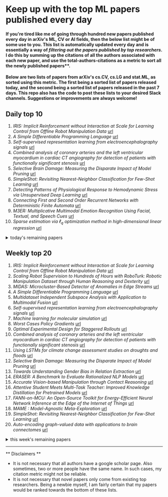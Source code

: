 # Keep up with the top ML papers published every day

#### If you're tired like me of going through hundred new papers published every day in arXiv's ML, CV or AI fields, then the below list might be of some use to you. This list is automatically updated every day and is essentially a way of *filtering out the papers published by top researchers*. I do this by summing up the citations of all the authors associated with each new paper, and use the total-authors-citations as a metric to sort all the newly published papers**. 

#### Below are two lists of papers from arXiv's cs.CV, cs.LG and stat.ML, as sorted using this metric. The first being a sorted list of papers released today, and the second being a sorted list of papers released in the past 7 days. This repo also has the code to post these lists to your desired Slack channels. Suggestions or improvements are always welcome!

## Daily top 10
1. *IRIS: Implicit Reinforcement without Interaction at Scale for Learning Control from Offline Robot Manipulation Data* [url](http://arxiv.org/abs/1911.05321v1)
2. *A Simple Differentiable Programming Language* [url](http://arxiv.org/abs/1911.04523v1)
3. *Self-supervised representation learning from electroencephalography signals* [url](http://arxiv.org/abs/1911.05419v1)
4. *Combined analysis of coronary arteries and the left ventricular myocardium in cardiac CT angiography for detection of patients with functionally significant stenosis* [url](http://arxiv.org/abs/1911.04940v1)
5. *Selective Brain Damage: Measuring the Disparate Impact of Model Pruning* [url](http://arxiv.org/abs/1911.05248v1)
6. *SimpleShot: Revisiting Nearest-Neighbor Classification for Few-Shot Learning* [url](http://arxiv.org/abs/1911.04623v1)
7. *Detecting Patterns of Physiological Response to Hemodynamic Stress via Unsupervised Deep Learning* [url](http://arxiv.org/abs/1911.05121v1)
8. *Connecting First and Second Order Recurrent Networks with Deterministic Finite Automata* [url](http://arxiv.org/abs/1911.04644v1)
9. *M3ER: Multiplicative Multimodal Emotion Recognition Using Facial, Textual, and Speech Cues* [url](http://arxiv.org/abs/1911.05659v1)
10. *Sparse estimation via $\ell_q$ optimization method in high-dimensional linear regression* [url](http://arxiv.org/abs/1911.05073v1)
<details><summary>today's remaining papers</summary>
  <ol start=11>
    <li><i>Self-labelling via simultaneous clustering and representation learning</i> <a href="http://arxiv.org/abs/1911.05371v1">url</a></li>
    <li><i>Adaptive Probabilistic Vehicle Trajectory Prediction Through Physically Feasible Bayesian Recurrent Neural Network</i> <a href="http://arxiv.org/abs/1911.04597v1">url</a></li>
    <li><i>Accurate Protein Structure Prediction by Embeddings and Deep Learning Representations</i> <a href="http://arxiv.org/abs/1911.05531v1">url</a></li>
    <li><i>White-Box Target Attack for EEG-Based BCI Regression Problems</i> <a href="http://arxiv.org/abs/1911.04606v1">url</a></li>
    <li><i>A coupled autoencoder approach for multi-modal analysis of cell types</i> <a href="http://arxiv.org/abs/1911.05663v1">url</a></li>
    <li><i>Improving Transformer Models by Reordering their Sublayers</i> <a href="http://arxiv.org/abs/1911.03864v1">url</a></li>
    <li><i>Short-term forecasting of solar irradiance without local telemetry: a generalized model using satellite data</i> <a href="http://arxiv.org/abs/1911.04932v1">url</a></li>
    <li><i>Extracting 2D weak labels from volume labels using multiple instance learning in CT hemorrhage detection</i> <a href="http://arxiv.org/abs/1911.05650v1">url</a></li>
    <li><i>Compressive Transformers for Long-Range Sequence Modelling</i> <a href="http://arxiv.org/abs/1911.05507v1">url</a></li>
    <li><i>Eternal Sunshine of the Spotless Net: Selective Forgetting in Deep Neural Networks</i> <a href="http://arxiv.org/abs/1911.04933v1">url</a></li>
    <li><i>Deep Multi-task Prediction of Lung Cancer and Cancer-free Progression from Censored Heterogenous Clinical Imaging</i> <a href="http://arxiv.org/abs/1911.05115v1">url</a></li>
    <li><i>Building Effective Large-Scale Traffic State Prediction System: Traffic4cast Challenge Solution</i> <a href="http://arxiv.org/abs/1911.05699v1">url</a></li>
    <li><i>HyPar-Flow: Exploiting MPI and Keras for Scalable Hybrid-Parallel DNN Training using TensorFlow</i> <a href="http://arxiv.org/abs/1911.05146v1">url</a></li>
    <li><i>SAVEHR: Self Attention Vector Representations for EHR based Personalized Chronic Disease Onset Prediction and Interpretability</i> <a href="http://arxiv.org/abs/1911.05370v1">url</a></li>
    <li><i>Learning From Brains How to Regularize Machines</i> <a href="http://arxiv.org/abs/1911.05072v1">url</a></li>
    <li><i>SMILES Transformer: Pre-trained Molecular Fingerprint for Low Data Drug Discovery</i> <a href="http://arxiv.org/abs/1911.04738v1">url</a></li>
    <li><i>Transfer Value Iteration Networks</i> <a href="http://arxiv.org/abs/1911.05701v1">url</a></li>
    <li><i>Non-Autoregressive Transformer Automatic Speech Recognition</i> <a href="http://arxiv.org/abs/1911.04908v1">url</a></li>
    <li><i>Evaluating Combinatorial Generalization in Variational Autoencoders</i> <a href="http://arxiv.org/abs/1911.04594v1">url</a></li>
    <li><i>Impact of Narrow Lanes on Arterial Road Vehicle Crashes: A Machine Learning Approach</i> <a href="http://arxiv.org/abs/1911.04954v1">url</a></li>
    <li><i>On the choice of graph neural network architectures</i> <a href="http://arxiv.org/abs/1911.05384v1">url</a></li>
    <li><i>Cost-efficient segmentation of electron microscopy images using active learning</i> <a href="http://arxiv.org/abs/1911.05548v1">url</a></li>
    <li><i>CSPN++: Learning Context and Resource Aware Convolutional Spatial Propagation Networks for Depth Completion</i> <a href="http://arxiv.org/abs/1911.05377v1">url</a></li>
    <li><i>Efficient Planning under Partial Observability with Unnormalized Q Functions and Spectral Learning</i> <a href="http://arxiv.org/abs/1911.05010v1">url</a></li>
    <li><i>Graph Representation Learning via Multi-task Knowledge Distillation</i> <a href="http://arxiv.org/abs/1911.05700v1">url</a></li>
    <li><i>Semi-Supervised Multi-Organ Segmentation through Quality Assurance Supervision</i> <a href="http://arxiv.org/abs/1911.05113v1">url</a></li>
    <li><i>Generating an Explainable ECG Beat Space With Variational Auto-Encoders</i> <a href="http://arxiv.org/abs/1911.04898v1">url</a></li>
    <li><i>An End-to-end Approach for Lexical Stress Detection based on Transformer</i> <a href="http://arxiv.org/abs/1911.04862v1">url</a></li>
    <li><i>ZiMM: a deep learning model for long term adverse events with non-clinical claims data</i> <a href="http://arxiv.org/abs/1911.05346v1">url</a></li>
    <li><i>Can Neural Image Captioning be Controlled via Forced Attention?</i> <a href="http://arxiv.org/abs/1911.03936v1">url</a></li>
    <li><i>Real-time ultra-low power ECG anomaly detection using an event-driven neuromorphic processor</i> <a href="http://arxiv.org/abs/1911.05521v1">url</a></li>
    <li><i>RAPDARTS: Resource-Aware Progressive Differentiable Architecture Search</i> <a href="http://arxiv.org/abs/1911.05704v1">url</a></li>
    <li><i>Statistical Deformation Reconstruction Using Multi-organ Shape Features for Pancreatic Cancer Localization</i> <a href="http://arxiv.org/abs/1911.05439v1">url</a></li>
    <li><i>Shadowing Properties of Optimization Algorithms</i> <a href="http://arxiv.org/abs/1911.05206v1">url</a></li>
    <li><i>Deep-Aligned Convolutional Neural Network for Skeleton-based Action Recognition and Segmentation</i> <a href="http://arxiv.org/abs/1911.04969v1">url</a></li>
    <li><i>Learning Non-Parametric Invariances from Data with Permanent Random Connectomes</i> <a href="http://arxiv.org/abs/1911.05266v1">url</a></li>
    <li><i>Modeling patterns of smartphone usage and their relationship to cognitive health</i> <a href="http://arxiv.org/abs/1911.05683v1">url</a></li>
    <li><i>Learning Relationships between Text, Audio, and Video via Deep Canonical Correlation for Multimodal Language Analysis</i> <a href="http://arxiv.org/abs/1911.05544v1">url</a></li>
    <li><i>Bayesian Graph Convolutional Neural Networks using Node Copying</i> <a href="http://arxiv.org/abs/1911.04965v1">url</a></li>
    <li><i>A Hierarchy of Graph Neural Networks Based on Learnable Local Features</i> <a href="http://arxiv.org/abs/1911.05256v1">url</a></li>
    <li><i>Multi-MotifGAN (MMGAN): Motif-targeted Graph Generation and Prediction</i> <a href="http://arxiv.org/abs/1911.05469v1">url</a></li>
    <li><i>Asynchronous Distributed Learning from Constraints</i> <a href="http://arxiv.org/abs/1911.05473v1">url</a></li>
    <li><i>Privacy is What We Care About: Experimental Investigation of Federated Learning on Edge Devices</i> <a href="http://arxiv.org/abs/1911.04559v1">url</a></li>
    <li><i>Recurrent Neural Network Transducer for Audio-Visual Speech Recognition</i> <a href="http://arxiv.org/abs/1911.04890v1">url</a></li>
    <li><i>Finding Social Media Trolls: Dynamic Keyword Selection Methods for Rapidly-Evolving Online Debates</i> <a href="http://arxiv.org/abs/1911.05332v1">url</a></li>
    <li><i>Model-Augmented Nearest-Neighbor Estimation of Conditional Mutual Information for Feature Selection</i> <a href="http://arxiv.org/abs/1911.04628v1">url</a></li>
    <li><i>Hardware-aware Pruning of DNNs using LFSR-Generated Pseudo-Random Indices</i> <a href="http://arxiv.org/abs/1911.04468v1">url</a></li>
    <li><i>Machine Intelligence at the Edge with Learning Centric Power Allocation</i> <a href="http://arxiv.org/abs/1911.04922v1">url</a></li>
    <li><i>92c/MFlops/s, Ultra-Large-Scale Neural-Network Training on a PIII Cluster</i> <a href="http://arxiv.org/abs/1911.05181v1">url</a></li>
    <li><i>A Graph Auto-Encoder for Haplotype Assembly and Viral Quasispecies Reconstruction</i> <a href="http://arxiv.org/abs/1911.05316v1">url</a></li>
    <li><i>Crowd Video Captioning</i> <a href="http://arxiv.org/abs/1911.05449v1">url</a></li>
    <li><i>Tool Substitution with Shape and Material Reasoning Using Dual Neural Networks</i> <a href="http://arxiv.org/abs/1911.04521v1">url</a></li>
    <li><i>Combinatorial Optimization by Graph Pointer Networks and Hierarchical Reinforcement Learning</i> <a href="http://arxiv.org/abs/1911.04936v1">url</a></li>
    <li><i>Semi-Heterogeneous Three-Way Joint Embedding Network for Sketch-Based Image Retrieval</i> <a href="http://arxiv.org/abs/1911.04470v1">url</a></li>
    <li><i>MOTH- Mobility-induced Outages in THz: A Beyond 5G (B5G) application</i> <a href="http://arxiv.org/abs/1911.05589v1">url</a></li>
    <li><i>Multi-Step Chord Sequence Prediction Based on Aggregated Multi-Scale Encoder-Decoder Network</i> <a href="http://arxiv.org/abs/1911.04972v1">url</a></li>
    <li><i>Multi-hop Convolutions on Weighted Graphs</i> <a href="http://arxiv.org/abs/1911.04978v1">url</a></li>
    <li><i>Throughput Prediction of Asynchronous SGD in TensorFlow</i> <a href="http://arxiv.org/abs/1911.04650v1">url</a></li>
    <li><i>Purifying Interaction Effects with the Functional ANOVA: An Efficient Algorithm for Recovering Identifiable Additive Models</i> <a href="http://arxiv.org/abs/1911.04974v1">url</a></li>
    <li><i>Effects of data ambiguity and cognitive biases on the interpretability of machine learning models in humanitarian decision making</i> <a href="http://arxiv.org/abs/1911.04787v1">url</a></li>
    <li><i>Identifying Hidden Buyers in Darknet Markets via Dirichlet Hawkes Process</i> <a href="http://arxiv.org/abs/1911.04620v1">url</a></li>
    <li><i>A Convergent Off-Policy Temporal Difference Algorithm</i> <a href="http://arxiv.org/abs/1911.05697v1">url</a></li>
    <li><i>Achieving Differential Privacy in Vertically Partitioned Multiparty Learning</i> <a href="http://arxiv.org/abs/1911.04587v1">url</a></li>
    <li><i>Are We Ready for Service Robots? The OpenLORIS-Scene Datasets for Lifelong SLAM</i> <a href="http://arxiv.org/abs/1911.05603v1">url</a></li>
    <li><i>Two-stage WECC Composite Load Modeling: A Double Deep Q-Learning Networks Approach</i> <a href="http://arxiv.org/abs/1911.04894v1">url</a></li>
    <li><i>Making Good on LSTMs Unfulfilled Promise</i> <a href="http://arxiv.org/abs/1911.04489v1">url</a></li>
    <li><i>Vehicle Re-identification: exploring feature fusion using multi-stream convolutional networks</i> <a href="http://arxiv.org/abs/1911.05541v1">url</a></li>
    <li><i>Pose Guided Attention for Multi-label Fashion Image Classification</i> <a href="http://arxiv.org/abs/1911.05024v1">url</a></li>
    <li><i>Explainable Artificial Intelligence (XAI) for 6G: Improving Trust between Human and Machine</i> <a href="http://arxiv.org/abs/1911.04542v1">url</a></li>
    <li><i>IStego100K: Large-scale Image Steganalysis Dataset</i> <a href="http://arxiv.org/abs/1911.05542v1">url</a></li>
    <li><i>Structured Sparsification of Gated Recurrent Neural Networks</i> <a href="http://arxiv.org/abs/1911.05585v1">url</a></li>
    <li><i>Reinforcement-Learning-Based Variational Quantum Circuits Optimization for Combinatorial Problems</i> <a href="http://arxiv.org/abs/1911.04574v1">url</a></li>
    <li><i>CHEETAH: An Ultra-Fast, Approximation-Free, and Privacy-Preserved Neural Network Framework based on Joint Obscure Linear and Nonlinear Computations</i> <a href="http://arxiv.org/abs/1911.05184v1">url</a></li>
    <li><i>Uncertainty on Asynchronous Time Event Prediction</i> <a href="http://arxiv.org/abs/1911.05503v1">url</a></li>
    <li><i>TENER: Adapting Transformer Encoder for Name Entity Recognition</i> <a href="http://arxiv.org/abs/1911.04474v1">url</a></li>
    <li><i>Automatic Online Quality Control of Synthetic CTs</i> <a href="http://arxiv.org/abs/1911.04986v1">url</a></li>
    <li><i>Exploiting Clinically Available Delineations for CNN-based Segmentation in Radiotherapy Treatment Planning</i> <a href="http://arxiv.org/abs/1911.04967v1">url</a></li>
    <li><i>Generative adversarial networks (GAN) based efficient sampling of chemical space for inverse design of inorganic materials</i> <a href="http://arxiv.org/abs/1911.05020v1">url</a></li>
    <li><i>Semi-supervised Wrapper Feature Selection with Imperfect Labels</i> <a href="http://arxiv.org/abs/1911.04841v1">url</a></li>
    <li><i>Can Neural Networks Learn Symbolic Rewriting?</i> <a href="http://arxiv.org/abs/1911.04873v1">url</a></li>
    <li><i>0-1 phase transitions in sparse spiked matrix estimation</i> <a href="http://arxiv.org/abs/1911.05030v1">url</a></li>
    <li><i>Item Response Theory based Ensemble in Machine Learning</i> <a href="http://arxiv.org/abs/1911.04616v1">url</a></li>
    <li><i>A Stable Variational Autoencoder for Text Modelling</i> <a href="http://arxiv.org/abs/1911.05343v1">url</a></li>
    <li><i>Dynamic Fusion for Multimodal Data</i> <a href="http://arxiv.org/abs/1911.03821v1">url</a></li>
    <li><i>Constructing Gradient Controllable Recurrent Neural Networks Using Hamiltonian Dynamics</i> <a href="http://arxiv.org/abs/1911.05035v1">url</a></li>
    <li><i>Fair Adversarial Gradient Tree Boosting</i> <a href="http://arxiv.org/abs/1911.05369v1">url</a></li>
    <li><i>Fairness-Aware Neural Réyni Minimization for Continuous Features</i> <a href="http://arxiv.org/abs/1911.04929v1">url</a></li>
    <li><i>Iteratively Training Look-Up Tables for Network Quantization</i> <a href="http://arxiv.org/abs/1911.04951v1">url</a></li>
    <li><i>Real or Fake? Spoofing State-Of-The-Art Face Synthesis Detection Systems</i> <a href="http://arxiv.org/abs/1911.05351v1">url</a></li>
    <li><i>Anomaly Detection in Large Scale Networks with Latent Space Models</i> <a href="http://arxiv.org/abs/1911.05522v1">url</a></li>
    <li><i>Efficient Fair Principal Component Analysis</i> <a href="http://arxiv.org/abs/1911.04931v1">url</a></li>
    <li><i>Optimizing Deep Learning Inference on Embedded Systems Through Adaptive Model Selection</i> <a href="http://arxiv.org/abs/1911.04946v1">url</a></li>
    <li><i>A Computing Kernel for Network Binarization on PyTorch</i> <a href="http://arxiv.org/abs/1911.04477v1">url</a></li>
    <li><i>Robust and Fast Automatic Modulation Classification with CNN under Multipath Fading Channels</i> <a href="http://arxiv.org/abs/1911.04970v1">url</a></li>
    <li><i>Learning from Data-Rich Problems: A Case Study on Genetic Variant Calling</i> <a href="http://arxiv.org/abs/1911.05151v1">url</a></li>
    <li><i>Conductor Galloping Prediction on Imbalanced Datasets: SVM with Smart Sampling</i> <a href="http://arxiv.org/abs/1911.04467v1">url</a></li>
    <li><i>Automatic Frame Selection Using MLP Neural Network in Ultrasound Elastography</i> <a href="http://arxiv.org/abs/1911.05245v1">url</a></li>
    <li><i>Fast Approximate Time-Delay Estimation in Ultrasound Elastography Using Principal Component Analysis</i> <a href="http://arxiv.org/abs/1911.05242v1">url</a></li>
    <li><i>Privacy-Preserving Adversarial Representation Learning in ASR: Reality or Illusion?</i> <a href="http://arxiv.org/abs/1911.04913v1">url</a></li>
    <li><i>Adversarial Examples in Modern Machine Learning: A Review</i> <a href="http://arxiv.org/abs/1911.05268v1">url</a></li>
    <li><i>On Robustness to Adversarial Examples and Polynomial Optimization</i> <a href="http://arxiv.org/abs/1911.04681v1">url</a></li>
    <li><i>Streaming Bayesian Inference for Crowdsourced Classification</i> <a href="http://arxiv.org/abs/1911.05712v1">url</a></li>
    <li><i>Negative sampling in semi-supervised learning</i> <a href="http://arxiv.org/abs/1911.05166v1">url</a></li>
    <li><i>Recognizing Facial Expressions of Occluded Faces using Convolutional Neural Networks</i> <a href="http://arxiv.org/abs/1911.04852v1">url</a></li>
    <li><i>Unsupervised Medical Image Segmentation with Adversarial Networks: From Edge Diagrams to Segmentation Maps</i> <a href="http://arxiv.org/abs/1911.05140v1">url</a></li>
    <li><i>3-D Feature and Acoustic Modeling for Far-Field Speech Recognition</i> <a href="http://arxiv.org/abs/1911.05504v1">url</a></li>
    <li><i>On the Shattering Coefficient of Supervised Learning Algorithms</i> <a href="http://arxiv.org/abs/1911.05461v1">url</a></li>
    <li><i>EDUQA: Educational Domain Question Answering System using Conceptual Network Mapping</i> <a href="http://arxiv.org/abs/1911.05013v1">url</a></li>
    <li><i>UNO: Uncertainty-aware Noisy-Or Multimodal Fusion for Unanticipated Input Degradation</i> <a href="http://arxiv.org/abs/1911.05611v1">url</a></li>
    <li><i>A Capsule Network-based Model for Learning Node Embeddings</i> <a href="http://arxiv.org/abs/1911.04822v1">url</a></li>
    <li><i>Time-Dynamic Estimates of the Reliability of Deep Semantic Segmentation Networks</i> <a href="http://arxiv.org/abs/1911.05075v1">url</a></li>
    <li><i>Detection of speech events and speaker characteristics through photo-plethysmographic signal neural processing</i> <a href="http://arxiv.org/abs/1911.04808v1">url</a></li>
    <li><i>ContamiNet: Detecting Contamination in Municipal Solid Waste</i> <a href="http://arxiv.org/abs/1911.04583v1">url</a></li>
    <li><i>Learning from the Past: Continual Meta-Learning via Bayesian Graph Modeling</i> <a href="http://arxiv.org/abs/1911.04695v1">url</a></li>
    <li><i>Robust Design of Deep Neural Networks against Adversarial Attacks based on Lyapunov Theory</i> <a href="http://arxiv.org/abs/1911.04636v1">url</a></li>
    <li><i>MCPA: Program Analysis as Machine Learning</i> <a href="http://arxiv.org/abs/1911.04687v1">url</a></li>
    <li><i>DupNet: Towards Very Tiny Quantized CNN with Improved Accuracy for Face Detection</i> <a href="http://arxiv.org/abs/1911.05341v1">url</a></li>
    <li><i>Knowledge Representing: Efficient, Sparse Representation of Prior Knowledge for Knowledge Distillation</i> <a href="http://arxiv.org/abs/1911.05329v1">url</a></li>
    <li><i>Neural networks for option pricing and hedging: a literature review</i> <a href="http://arxiv.org/abs/1911.05620v1">url</a></li>
    <li><i>ChebNet: Efficient and Stable Constructions of Deep Neural Networks with Rectified Power Units using Chebyshev Approximations</i> <a href="http://arxiv.org/abs/1911.05467v1">url</a></li>
    <li><i>Collaborative Distillation for Top-N Recommendation</i> <a href="http://arxiv.org/abs/1911.05276v1">url</a></li>
    <li><i>Text Mining using Nonnegative Matrix Factorization and Latent Semantic Analysis</i> <a href="http://arxiv.org/abs/1911.04705v1">url</a></li>
    <li><i>LexiPers: An ontology based sentiment lexicon for Persian</i> <a href="http://arxiv.org/abs/1911.05263v1">url</a></li>
    <li><i>Buffer-aware Wireless Scheduling based on Deep Reinforcement Learning</i> <a href="http://arxiv.org/abs/1911.05281v1">url</a></li>
    <li><i>Time-Aware Prospective Modeling of Users for Online Display Advertising</i> <a href="http://arxiv.org/abs/1911.05100v1">url</a></li>
    <li><i>An Unethical Optimization Principle</i> <a href="http://arxiv.org/abs/1911.05116v1">url</a></li>
    <li><i>Topological Stability: Guided Determination of the Nearest Neighbors in Non-Linear Dimensionality Reduction Techniques</i> <a href="http://arxiv.org/abs/1911.05312v1">url</a></li>
    <li><i>Learning Motion Priors for Efficient Video Object Detection</i> <a href="http://arxiv.org/abs/1911.05253v1">url</a></li>
    <li><i>Exponential Convergence Rates of Classification Errors on Learning with SGD and Random Features</i> <a href="http://arxiv.org/abs/1911.05350v1">url</a></li>
    <li><i>Incentivized Exploration for Multi-Armed Bandits under Reward Drift</i> <a href="http://arxiv.org/abs/1911.05142v1">url</a></li>
    <li><i>Anomaly Detection for Industrial Control Systems Using Sequence-to-Sequence Neural Networks</i> <a href="http://arxiv.org/abs/1911.04831v1">url</a></li>
    <li><i>Deep Generative Models Strike Back! Improving Understanding and Evaluation in Light of Unmet Expectations for OoD Data</i> <a href="http://arxiv.org/abs/1911.04699v1">url</a></li>
    <li><i>Neural Duplicate Question Detection without Labeled Training Data</i> <a href="http://arxiv.org/abs/1911.05594v1">url</a></li>
    <li><i>Schedule Earth Observation satellites with Deep Reinforcement Learning</i> <a href="http://arxiv.org/abs/1911.05696v1">url</a></li>
    <li><i>The Bias-Expressivity Trade-off</i> <a href="http://arxiv.org/abs/1911.04964v1">url</a></li>
    <li><i>Early Predictions for Medical Crowdfunding: A Deep Learning Approach Using Diverse Inputs</i> <a href="http://arxiv.org/abs/1911.05702v1">url</a></li>
    <li><i>Segment Relevance Estimation for Audio Analysis and Weakly-Labelled Classification</i> <a href="http://arxiv.org/abs/1911.04666v1">url</a></li>
    <li><i>Random Projections of Mel-Spectrograms as Low-Level Features for Automatic Music Genre Classification</i> <a href="http://arxiv.org/abs/1911.04660v1">url</a></li>
    <li><i>Deep RAN: A Scalable Data-driven platform to Detect Anomalies in Live Cellular Network Using Recurrent Convolutional Neural Network</i> <a href="http://arxiv.org/abs/1911.04472v1">url</a></li>
    <li><i>Deep Variational Semi-Supervised Novelty Detection</i> <a href="http://arxiv.org/abs/1911.04971v1">url</a></li>
    <li><i>Orthogonal Relation Transforms with Graph Context Modeling for Knowledge Graph Embedding</i> <a href="http://arxiv.org/abs/1911.04910v1">url</a></li>
    <li><i>Prediction of Bottleneck Points for Manipulation Planning in Cluttered Environment using a 3D Convolutional Neural Network</i> <a href="http://arxiv.org/abs/1911.04676v1">url</a></li>
    <li><i>Neural Network Processing Neural Networks: An efficient way to learn higher order functions</i> <a href="http://arxiv.org/abs/1911.05640v1">url</a></li>
    <li><i>Constant Curvature Graph Convolutional Networks</i> <a href="http://arxiv.org/abs/1911.05076v1">url</a></li>
    <li><i>Predicting microRNA-disease associations from knowledge graph using tensor decomposition with relational constraints</i> <a href="http://arxiv.org/abs/1911.05584v1">url</a></li>
    <li><i>A Probabilistic Approach for Predicting Landslides by Learning a Self-Aligned Deep Convolutional Model</i> <a href="http://arxiv.org/abs/1911.04651v1">url</a></li>
    <li><i>Supervised Initialization of LSTM Networks for Fundamental Frequency Detection in Noisy Speech Signals</i> <a href="http://arxiv.org/abs/1911.04580v1">url</a></li>
    <li><i>Reinforcement Learning-Driven Test Generation for Android GUI Applications using Formal Specifications</i> <a href="http://arxiv.org/abs/1911.05403v1">url</a></li>
    <li><i>Quadratic number of nodes is sufficient to learn a dataset via gradient descent</i> <a href="http://arxiv.org/abs/1911.05402v1">url</a></li>
    <li><i>Merging-ISP: Multi-Exposure High Dynamic Range Image Signal Processing</i> <a href="http://arxiv.org/abs/1911.04762v1">url</a></li>
    <li><i>Image Differential Invariants</i> <a href="http://arxiv.org/abs/1911.05327v1">url</a></li>
    <li><i>Prediction of Missing Semantic Relations in Lexical-Semantic Network using Random Forest Classifier</i> <a href="http://arxiv.org/abs/1911.04759v1">url</a></li>
    <li><i>Learning from a Teacher using Unlabeled Data</i> <a href="http://arxiv.org/abs/1911.05275v1">url</a></li>
    <li><i>Hyper-Sphere Quantization: Communication-Efficient SGD for Federated Learning</i> <a href="http://arxiv.org/abs/1911.04655v1">url</a></li>
    <li><i>Norm-Explicit Quantization: Improving Vector Quantization for Maximum Inner Product Search</i> <a href="http://arxiv.org/abs/1911.04654v1">url</a></li>
    <li><i>word2ket: Space-efficient Word Embeddings inspired by Quantum Entanglement</i> <a href="http://arxiv.org/abs/1911.04975v1">url</a></li>
    <li><i>A Pre-training Based Personalized Dialogue Generation Model with Persona-sparse Data</i> <a href="http://arxiv.org/abs/1911.04700v1">url</a></li>
    <li><i>Avoiding hashing and encouraging visual semantics in referential emergent language games</i> <a href="http://arxiv.org/abs/1911.05546v1">url</a></li>
    <li><i>Multi-domain CT metal artifacts reduction using partial convolution based inpainting</i> <a href="http://arxiv.org/abs/1911.05530v1">url</a></li>
    <li><i>Dynamic Connected Neural Decision Classifier and Regressor with Dynamic Softing Pruning</i> <a href="http://arxiv.org/abs/1911.05443v1">url</a></li>
    <li><i>Regression via Arbitrary Quantile Modeling</i> <a href="http://arxiv.org/abs/1911.05441v1">url</a></li>
    <li><i>Learning to Communicate in Multi-Agent Reinforcement Learning : A Review</i> <a href="http://arxiv.org/abs/1911.05438v1">url</a></li>
    <li><i>The Deep Learning Revolution and Its Implications for Computer Architecture and Chip Design</i> <a href="http://arxiv.org/abs/1911.05289v1">url</a></li>
    <li><i>Exploiting Local and Global Structure for Point Cloud Semantic Segmentation with Contextual Point Representations</i> <a href="http://arxiv.org/abs/1911.05277v1">url</a></li>
    <li><i>Clustering by Directly Disentangling Latent Space</i> <a href="http://arxiv.org/abs/1911.05210v1">url</a></li>
    <li><i>Pose estimation and bin picking for deformable products</i> <a href="http://arxiv.org/abs/1911.05185v1">url</a></li>
    <li><i>Nonconvex Stochastic Nested Optimization via Stochastic ADMM</i> <a href="http://arxiv.org/abs/1911.05167v1">url</a></li>
    <li><i>Coordination Group Formation for OnLine Coordinated Routing Mechanisms</i> <a href="http://arxiv.org/abs/1911.05159v1">url</a></li>
    <li><i>Visual cryptography in single-pixel imaging</i> <a href="http://arxiv.org/abs/1911.05033v1">url</a></li>
    <li><i>Efficient Ridge Solution for the Incremental Broad Learning System on Added Nodes by Inverse Cholesky Factorization of a Partitioned Matrix</i> <a href="http://arxiv.org/abs/1911.04872v1">url</a></li>
    <li><i>Efficient Inverse-Free Algorithms for Extreme Learning Machine Based on the Recursive Matrix Inverse and the Inverse LDL' Factorization</i> <a href="http://arxiv.org/abs/1911.04856v1">url</a></li>
    <li><i>Grouping Capsules Based Different Types</i> <a href="http://arxiv.org/abs/1911.04820v1">url</a></li>
    <li><i>On Policy Gradients</i> <a href="http://arxiv.org/abs/1911.04817v1">url</a></li>
    <li><i>Predictive Multi-level Patient Representations from Electronic Health Records</i> <a href="http://arxiv.org/abs/1911.05698v1">url</a></li>
    <li><i>Data-Free Point Cloud Network for 3D Face Recognition</i> <a href="http://arxiv.org/abs/1911.04731v1">url</a></li>
    <li><i>FLO: Fast and Lightweight Hyperparameter Optimization for AutoML</i> <a href="http://arxiv.org/abs/1911.04706v1">url</a></li>
    <li><i>Equalization Loss for Large Vocabulary Instance Segmentation</i> <a href="http://arxiv.org/abs/1911.04692v1">url</a></li>
    <li><i>FLEN: Leveraging Field for Scalable CTR Prediction</i> <a href="http://arxiv.org/abs/1911.04690v1">url</a></li>
    <li><i>Learning Representations in Reinforcement Learning:An Information Bottleneck Approach</i> <a href="http://arxiv.org/abs/1911.05695v1">url</a></li>
    <li><i>A Proposed Artificial intelligence Model for Real-Time Human Action Localization and Tracking</i> <a href="http://arxiv.org/abs/1911.04469v1">url</a></li>
    <li><i>Correlated Feature Selection for Tweet Spam Classification using Artificial Neural Networks</i> <a href="http://arxiv.org/abs/1911.05495v1">url</a></li>
    <li><i>Attentive Geo-Social Group Recommendation</i> <a href="http://arxiv.org/abs/1911.05466v1">url</a></li>
  </ol>
</details>

## Weekly top 20
1. *IRIS: Implicit Reinforcement without Interaction at Scale for Learning Control from Offline Robot Manipulation Data* [url](http://arxiv.org/abs/1911.05321v1)
2. *Scaling Robot Supervision to Hundreds of Hours with RoboTurk: Robotic Manipulation Dataset through Human Reasoning and Dexterity* [url](http://arxiv.org/abs/1911.04052v1)
3. *MIDAS: Microcluster-Based Detector of Anomalies in Edge Streams* [url](http://arxiv.org/abs/1911.04464v1)
4. *A Simple Differentiable Programming Language* [url](http://arxiv.org/abs/1911.04523v1)
5. *Multidataset Independent Subspace Analysis with Application to Multimodal Fusion* [url](http://arxiv.org/abs/1911.04048v1)
6. *Self-supervised representation learning from electroencephalography signals* [url](http://arxiv.org/abs/1911.05419v1)
7. *Machine learning for molecular simulation* [url](http://arxiv.org/abs/1911.02792v1)
8. *Worst Cases Policy Gradients* [url](http://arxiv.org/abs/1911.03618v1)
9. *Optimal Experimental Design for Staggered Rollouts* [url](http://arxiv.org/abs/1911.03764v1)
10. *Combined analysis of coronary arteries and the left ventricular myocardium in cardiac CT angiography for detection of patients with functionally significant stenosis* [url](http://arxiv.org/abs/1911.04940v1)
11. *Using LSTMs for climate change assessment studies on droughts and floods* [url](http://arxiv.org/abs/1911.03941v1)
12. *Selective Brain Damage: Measuring the Disparate Impact of Model Pruning* [url](http://arxiv.org/abs/1911.05248v1)
13. *Towards Understanding Gender Bias in Relation Extraction* [url](http://arxiv.org/abs/1911.03642v1)
14. *ERASER: A Benchmark to Evaluate Rationalized NLP Models* [url](http://arxiv.org/abs/1911.03429v1)
15. *Accurate Vision-based Manipulation through Contact Reasoning* [url](http://arxiv.org/abs/1911.03112v1)
16. *Attentive Student Meets Multi-Task Teacher: Improved Knowledge Distillation for Pretrained Models* [url](http://arxiv.org/abs/1911.03588v1)
17. *FANN-on-MCU: An Open-Source Toolkit for Energy-Efficient Neural Network Inference at the Edge of the Internet of Things* [url](http://arxiv.org/abs/1911.03314v1)
18. *MAME : Model-Agnostic Meta-Exploration* [url](http://arxiv.org/abs/1911.04024v1)
19. *SimpleShot: Revisiting Nearest-Neighbor Classification for Few-Shot Learning* [url](http://arxiv.org/abs/1911.04623v1)
20. *Auto-encoding graph-valued data with applications to brain connectomes* [url](http://arxiv.org/abs/1911.02728v1)
<details><summary>this week's remaining papers</summary>
  <ol start=21>
    <li><i>Argoverse: 3D Tracking and Forecasting with Rich Maps</i> <a href="http://arxiv.org/abs/1911.02620v1">url</a></li>
    <li><i>Detecting Patterns of Physiological Response to Hemodynamic Stress via Unsupervised Deep Learning</i> <a href="http://arxiv.org/abs/1911.05121v1">url</a></li>
    <li><i>Connecting First and Second Order Recurrent Networks with Deterministic Finite Automata</i> <a href="http://arxiv.org/abs/1911.04644v1">url</a></li>
    <li><i>M3ER: Multiplicative Multimodal Emotion Recognition Using Facial, Textual, and Speech Cues</i> <a href="http://arxiv.org/abs/1911.05659v1">url</a></li>
    <li><i>Variational Mixture-of-Experts Autoencoders for Multi-Modal Deep Generative Models</i> <a href="http://arxiv.org/abs/1911.03393v1">url</a></li>
    <li><i>Self-training with Noisy Student improves ImageNet classification</i> <a href="http://arxiv.org/abs/1911.04252v1">url</a></li>
    <li><i>Non-Cooperative Inverse Reinforcement Learning</i> <a href="http://arxiv.org/abs/1911.04220v1">url</a></li>
    <li><i>Group Average Treatment Effects for Observational Studies</i> <a href="http://arxiv.org/abs/1911.02688v1">url</a></li>
    <li><i>Are we asking the right questions in MovieQA?</i> <a href="http://arxiv.org/abs/1911.03083v1">url</a></li>
    <li><i>Comparing pattern sensitivity of a convolutional neural network with an ideal observer and support vector machine</i> <a href="http://arxiv.org/abs/1911.05055v1">url</a></li>
    <li><i>Sparse estimation via $\ell_q$ optimization method in high-dimensional linear regression</i> <a href="http://arxiv.org/abs/1911.05073v1">url</a></li>
    <li><i>Self-labelling via simultaneous clustering and representation learning</i> <a href="http://arxiv.org/abs/1911.05371v1">url</a></li>
    <li><i>Adaptive Probabilistic Vehicle Trajectory Prediction Through Physically Feasible Bayesian Recurrent Neural Network</i> <a href="http://arxiv.org/abs/1911.04597v1">url</a></li>
    <li><i>Reducing Sentiment Bias in Language Models via Counterfactual Evaluation</i> <a href="http://arxiv.org/abs/1911.03064v1">url</a></li>
    <li><i>Electric Analog Circuit Design with Hypernetworks and a Differential Simulator</i> <a href="http://arxiv.org/abs/1911.03053v1">url</a></li>
    <li><i>xSLUE: A Benchmark and Analysis Platform for Cross-Style Language Understanding and Evaluation</i> <a href="http://arxiv.org/abs/1911.03663v1">url</a></li>
    <li><i>AIM 2019 Challenge on Image Demoireing: Methods and Results</i> <a href="http://arxiv.org/abs/1911.03461v1">url</a></li>
    <li><i>Turbo Autoencoder: Deep learning based channel codes for point-to-point communication channels</i> <a href="http://arxiv.org/abs/1911.03038v1">url</a></li>
    <li><i>A Gated Hypernet Decoder for Polar Codes</i> <a href="http://arxiv.org/abs/1911.03229v1">url</a></li>
    <li><i>Model-Free Learning of Optimal Ergodic Policies in Wireless Systems</i> <a href="http://arxiv.org/abs/1911.03988v1">url</a></li>
    <li><i>Statistical Learning for Analysis of Networked Control Systems over Unknown Channels</i> <a href="http://arxiv.org/abs/1911.03422v1">url</a></li>
    <li><i>This dataset does not exist: training models from generated images</i> <a href="http://arxiv.org/abs/1911.02888v1">url</a></li>
    <li><i>Streaming convolutional neural networks for end-to-end learning with multi-megapixel images</i> <a href="http://arxiv.org/abs/1911.04432v1">url</a></li>
    <li><i>Accurate Protein Structure Prediction by Embeddings and Deep Learning Representations</i> <a href="http://arxiv.org/abs/1911.05531v1">url</a></li>
    <li><i>White-Box Target Attack for EEG-Based BCI Regression Problems</i> <a href="http://arxiv.org/abs/1911.04606v1">url</a></li>
    <li><i>A coupled autoencoder approach for multi-modal analysis of cell types</i> <a href="http://arxiv.org/abs/1911.05663v1">url</a></li>
    <li><i>Modeling EEG data distribution with a Wasserstein Generative Adversarial Network to predict RSVP Events</i> <a href="http://arxiv.org/abs/1911.04379v1">url</a></li>
    <li><i>Open-Ended Visual Question Answering by Multi-Modal Domain Adaptation</i> <a href="http://arxiv.org/abs/1911.04058v1">url</a></li>
    <li><i>Transfer Learning in 4D for Breast Cancer Diagnosis using Dynamic Contrast-Enhanced Magnetic Resonance Imaging</i> <a href="http://arxiv.org/abs/1911.03022v1">url</a></li>
    <li><i>E.T.-RNN: Applying Deep Learning to Credit Loan Applications</i> <a href="http://arxiv.org/abs/1911.02496v1">url</a></li>
    <li><i>Understanding Multi-Head Attention in Abstractive Summarization</i> <a href="http://arxiv.org/abs/1911.03898v1">url</a></li>
    <li><i>Learning Deep Bilinear Transformation for Fine-grained Image Representation</i> <a href="http://arxiv.org/abs/1911.03621v1">url</a></li>
    <li><i>Improved Large-margin Softmax Loss for Speaker Diarisation</i> <a href="http://arxiv.org/abs/1911.03970v1">url</a></li>
    <li><i>Improving Transformer Models by Reordering their Sublayers</i> <a href="http://arxiv.org/abs/1911.03864v1">url</a></li>
    <li><i>Uncertainty relations and fluctuation theorems for Bayes nets</i> <a href="http://arxiv.org/abs/1911.02700v1">url</a></li>
    <li><i>Short-term forecasting of solar irradiance without local telemetry: a generalized model using satellite data</i> <a href="http://arxiv.org/abs/1911.04932v1">url</a></li>
    <li><i>HAWQ-V2: Hessian Aware trace-Weighted Quantization of Neural Networks</i> <a href="http://arxiv.org/abs/1911.03852v1">url</a></li>
    <li><i>Using U-Nets to Create High-Fidelity Virtual Observations of the Solar Corona</i> <a href="http://arxiv.org/abs/1911.04006v1">url</a></li>
    <li><i>Auto-Calibration of Remote Sensing Solar Telescopes with Deep Learning</i> <a href="http://arxiv.org/abs/1911.04008v1">url</a></li>
    <li><i>Extracting 2D weak labels from volume labels using multiple instance learning in CT hemorrhage detection</i> <a href="http://arxiv.org/abs/1911.05650v1">url</a></li>
    <li><i>Linear Constrained Rayleigh Quotient Optimization: Theory and Algorithms</i> <a href="http://arxiv.org/abs/1911.02770v1">url</a></li>
    <li><i>Fully Parameterized Quantile Function for Distributional Reinforcement Learning</i> <a href="http://arxiv.org/abs/1911.02140v1">url</a></li>
    <li><i>Distributional Reward Decomposition for Reinforcement Learning</i> <a href="http://arxiv.org/abs/1911.02166v1">url</a></li>
    <li><i>Feature discriminativity estimation in CNNs for transfer learning</i> <a href="http://arxiv.org/abs/1911.03332v1">url</a></li>
    <li><i>Compressive Transformers for Long-Range Sequence Modelling</i> <a href="http://arxiv.org/abs/1911.05507v1">url</a></li>
    <li><i>Sequence-Aware Factorization Machines for Temporal Predictive Analytics</i> <a href="http://arxiv.org/abs/1911.02752v1">url</a></li>
    <li><i>Towards a General Model of Knowledge for Facial Analysis by Multi-Source Transfer Learning</i> <a href="http://arxiv.org/abs/1911.03222v1">url</a></li>
    <li><i>Eternal Sunshine of the Spotless Net: Selective Forgetting in Deep Neural Networks</i> <a href="http://arxiv.org/abs/1911.04933v1">url</a></li>
    <li><i>Deep Sequential Models for Suicidal Ideation from Multiple Source Data</i> <a href="http://arxiv.org/abs/1911.03522v1">url</a></li>
    <li><i>Kernel Dependence Regularizers and Gaussian Processes with Applications to Algorithmic Fairness</i> <a href="http://arxiv.org/abs/1911.04322v1">url</a></li>
    <li><i>Fault Detection and Identification using Bayesian Recurrent Neural Networks</i> <a href="http://arxiv.org/abs/1911.04386v1">url</a></li>
    <li><i>Deep Multi-task Prediction of Lung Cancer and Cancer-free Progression from Censored Heterogenous Clinical Imaging</i> <a href="http://arxiv.org/abs/1911.05115v1">url</a></li>
    <li><i>Adversarial Attacks on GMM i-vector based Speaker Verification Systems</i> <a href="http://arxiv.org/abs/1911.03078v1">url</a></li>
    <li><i>Building Effective Large-Scale Traffic State Prediction System: Traffic4cast Challenge Solution</i> <a href="http://arxiv.org/abs/1911.05699v1">url</a></li>
    <li><i>HyPar-Flow: Exploiting MPI and Keras for Scalable Hybrid-Parallel DNN Training using TensorFlow</i> <a href="http://arxiv.org/abs/1911.05146v1">url</a></li>
    <li><i>Sparse Coding on Cascaded Residuals</i> <a href="http://arxiv.org/abs/1911.02749v1">url</a></li>
    <li><i>Inference with Deep Generative Priors in High Dimensions</i> <a href="http://arxiv.org/abs/1911.03409v1">url</a></li>
    <li><i>Enforcing Encoder-Decoder Modularity in Sequence-to-Sequence Models</i> <a href="http://arxiv.org/abs/1911.03782v1">url</a></li>
    <li><i>SAVEHR: Self Attention Vector Representations for EHR based Personalized Chronic Disease Onset Prediction and Interpretability</i> <a href="http://arxiv.org/abs/1911.05370v1">url</a></li>
    <li><i>Parameter Estimation in Adaptive Control of Time-Varying Systems Under a Range of Excitation Conditions</i> <a href="http://arxiv.org/abs/1911.03810v1">url</a></li>
    <li><i>Blockwise Self-Attention for Long Document Understanding</i> <a href="http://arxiv.org/abs/1911.02972v1">url</a></li>
    <li><i>Learning From Brains How to Regularize Machines</i> <a href="http://arxiv.org/abs/1911.05072v1">url</a></li>
    <li><i>SMILES Transformer: Pre-trained Molecular Fingerprint for Low Data Drug Discovery</i> <a href="http://arxiv.org/abs/1911.04738v1">url</a></li>
    <li><i>Interactive Refinement of Cross-Lingual Word Embeddings</i> <a href="http://arxiv.org/abs/1911.03070v1">url</a></li>
    <li><i>Content-Consistent Generation of Realistic Eyes with Style</i> <a href="http://arxiv.org/abs/1911.03346v1">url</a></li>
    <li><i>Ground Metric Learning on Graphs</i> <a href="http://arxiv.org/abs/1911.03117v1">url</a></li>
    <li><i>Advances in Machine Learning for the Behavioral Sciences</i> <a href="http://arxiv.org/abs/1911.03249v1">url</a></li>
    <li><i>Memory-Augmented Recurrent Neural Networks Can Learn Generalized Dyck Languages</i> <a href="http://arxiv.org/abs/1911.03329v1">url</a></li>
    <li><i>Improving Human Annotation in Single Object Tracking</i> <a href="http://arxiv.org/abs/1911.02807v1">url</a></li>
    <li><i>LMLFM: Longitudinal Multi-Level Factorization Machines</i> <a href="http://arxiv.org/abs/1911.04062v1">url</a></li>
    <li><i>Symmetrical Gaussian Error Linear Units (SGELUs)</i> <a href="http://arxiv.org/abs/1911.03925v1">url</a></li>
    <li><i>Transfer Value Iteration Networks</i> <a href="http://arxiv.org/abs/1911.05701v1">url</a></li>
    <li><i>Deep Learning Models for Global Coordinate Transformations that Linearize PDEs</i> <a href="http://arxiv.org/abs/1911.02710v1">url</a></li>
    <li><i>Imperceptible Adversarial Attacks on Tabular Data</i> <a href="http://arxiv.org/abs/1911.03274v1">url</a></li>
    <li><i>Non-Autoregressive Transformer Automatic Speech Recognition</i> <a href="http://arxiv.org/abs/1911.04908v1">url</a></li>
    <li><i>Evaluating Combinatorial Generalization in Variational Autoencoders</i> <a href="http://arxiv.org/abs/1911.04594v1">url</a></li>
    <li><i>GraphDefense: Towards Robust Graph Convolutional Networks</i> <a href="http://arxiv.org/abs/1911.04429v1">url</a></li>
    <li><i>Time2Graph: Revisiting Time Series Modeling with Dynamic Shapelets</i> <a href="http://arxiv.org/abs/1911.04143v1">url</a></li>
    <li><i>Language Grounding through Social Interactions and Curiosity-Driven Multi-Goal Learning</i> <a href="http://arxiv.org/abs/1911.03219v1">url</a></li>
    <li><i>Online Gaussian Process learning-based Model Predictive Control with Stability Guarantees</i> <a href="http://arxiv.org/abs/1911.03315v1">url</a></li>
    <li><i>Learning GENERAL Principles from Hundreds of Software Projects</i> <a href="http://arxiv.org/abs/1911.04250v1">url</a></li>
    <li><i>Modularity in Query-Based Concept Learning</i> <a href="http://arxiv.org/abs/1911.02714v1">url</a></li>
    <li><i>Minimalistic Attacks: How Little it Takes to Fool a Deep Reinforcement Learning Policy</i> <a href="http://arxiv.org/abs/1911.03849v1">url</a></li>
    <li><i>Impact of Narrow Lanes on Arterial Road Vehicle Crashes: A Machine Learning Approach</i> <a href="http://arxiv.org/abs/1911.04954v1">url</a></li>
    <li><i>Knowledge Guided Named Entity Recognition</i> <a href="http://arxiv.org/abs/1911.03869v1">url</a></li>
    <li><i>Confidence Intervals for Policy Evaluation in Adaptive Experiments</i> <a href="http://arxiv.org/abs/1911.02768v1">url</a></li>
    <li><i>$H_\inf$ Model-free Reinforcement Learning with Robust Stability Guarantee</i> <a href="http://arxiv.org/abs/1911.02875v1">url</a></li>
    <li><i>On the choice of graph neural network architectures</i> <a href="http://arxiv.org/abs/1911.05384v1">url</a></li>
    <li><i>Cost-efficient segmentation of electron microscopy images using active learning</i> <a href="http://arxiv.org/abs/1911.05548v1">url</a></li>
    <li><i>CSPN++: Learning Context and Resource Aware Convolutional Spatial Propagation Networks for Depth Completion</i> <a href="http://arxiv.org/abs/1911.05377v1">url</a></li>
    <li><i>TSK-Streams: Learning TSK Fuzzy Systems on Data Streams</i> <a href="http://arxiv.org/abs/1911.03951v1">url</a></li>
    <li><i>Self-Assignment Flows for Unsupervised Data Labeling on Graphs</i> <a href="http://arxiv.org/abs/1911.03472v1">url</a></li>
    <li><i>Adaptivity in Adaptive Submodularity</i> <a href="http://arxiv.org/abs/1911.03620v1">url</a></li>
    <li><i>Fast Polynomial Approximation of Heat Diffusion on Manifolds and Its Application to Brain Sulcal and Gyral Graph Pattern Analysis</i> <a href="http://arxiv.org/abs/1911.02721v1">url</a></li>
    <li><i>Incentive-aware Contextual Pricing with Non-parametric Market Noise</i> <a href="http://arxiv.org/abs/1911.03508v1">url</a></li>
    <li><i>Efficient Planning under Partial Observability with Unnormalized Q Functions and Spectral Learning</i> <a href="http://arxiv.org/abs/1911.05010v1">url</a></li>
    <li><i>Graph Representation Learning via Multi-task Knowledge Distillation</i> <a href="http://arxiv.org/abs/1911.05700v1">url</a></li>
    <li><i>Ruminating Word Representations with Random Noised Masker</i> <a href="http://arxiv.org/abs/1911.03459v1">url</a></li>
    <li><i>Experience-Embedded Visual Foresight</i> <a href="http://arxiv.org/abs/1911.05071v1">url</a></li>
    <li><i>Semi-Supervised Multi-Organ Segmentation through Quality Assurance Supervision</i> <a href="http://arxiv.org/abs/1911.05113v1">url</a></li>
    <li><i>Aerodynamic Data Fusion Towards the Digital Twin Paradigm</i> <a href="http://arxiv.org/abs/1911.02924v1">url</a></li>
    <li><i>Simplifying Random Forests: On the Trade-off between Interpretability and Accuracy</i> <a href="http://arxiv.org/abs/1911.04393v1">url</a></li>
    <li><i>Shaping Visual Representations with Language for Few-shot Classification</i> <a href="http://arxiv.org/abs/1911.02683v1">url</a></li>
    <li><i>L-FGADMM: Layer-Wise Federated Group ADMM for Communication Efficient Decentralized Deep Learning</i> <a href="http://arxiv.org/abs/1911.03654v1">url</a></li>
    <li><i>Generating an Explainable ECG Beat Space With Variational Auto-Encoders</i> <a href="http://arxiv.org/abs/1911.04898v1">url</a></li>
    <li><i>An End-to-end Approach for Lexical Stress Detection based on Transformer</i> <a href="http://arxiv.org/abs/1911.04862v1">url</a></li>
    <li><i>ZiMM: a deep learning model for long term adverse events with non-clinical claims data</i> <a href="http://arxiv.org/abs/1911.05346v1">url</a></li>
    <li><i>Analysis of CNN-based remote-PPG to understand limitations and sensitivities</i> <a href="http://arxiv.org/abs/1911.02736v1">url</a></li>
    <li><i>Privacy-Preserving Generalized Linear Models using Distributed Block Coordinate Descent</i> <a href="http://arxiv.org/abs/1911.03183v1">url</a></li>
    <li><i>Can Neural Image Captioning be Controlled via Forced Attention?</i> <a href="http://arxiv.org/abs/1911.03936v1">url</a></li>
    <li><i>Fast Learning of Temporal Action Proposal via Dense Boundary Generator</i> <a href="http://arxiv.org/abs/1911.04127v1">url</a></li>
    <li><i>BP-Transformer: Modelling Long-Range Context via Binary Partitioning</i> <a href="http://arxiv.org/abs/1911.04070v1">url</a></li>
    <li><i>Automatic Tip Detection of Surgical Instruments in Biportal Endoscopic Spine Surgery</i> <a href="http://arxiv.org/abs/1911.02755v1">url</a></li>
    <li><i>Real-time ultra-low power ECG anomaly detection using an event-driven neuromorphic processor</i> <a href="http://arxiv.org/abs/1911.05521v1">url</a></li>
    <li><i>Comparison of D-Wave Quantum Annealing and Classical Simulated Annealing for Local Minima Determination</i> <a href="http://arxiv.org/abs/1911.03338v1">url</a></li>
    <li><i>Intrusion Detection for Industrial Control Systems: Evaluation Analysis and Adversarial Attacks</i> <a href="http://arxiv.org/abs/1911.04278v1">url</a></li>
    <li><i>RAPDARTS: Resource-Aware Progressive Differentiable Architecture Search</i> <a href="http://arxiv.org/abs/1911.05704v1">url</a></li>
    <li><i>Learning The Best Expert Efficiently</i> <a href="http://arxiv.org/abs/1911.04307v1">url</a></li>
    <li><i>Physics-guided Design and Learning of Neural Networks for Predicting Drag Force on Particle Suspensions in Moving Fluids</i> <a href="http://arxiv.org/abs/1911.04240v1">url</a></li>
    <li><i>Probabilistic Watershed: Sampling all spanning forests for seeded segmentation and semi-supervised learning</i> <a href="http://arxiv.org/abs/1911.02921v1">url</a></li>
    <li><i>Degrees of freedom for off-the-grid sparse estimation</i> <a href="http://arxiv.org/abs/1911.03577v1">url</a></li>
    <li><i>Sequence-to-Set Semantic Tagging: End-to-End Multi-label Prediction using Neural Attention for Complex Query Reformulation and Automated Text Categorization</i> <a href="http://arxiv.org/abs/1911.04427v1">url</a></li>
    <li><i>Relevance Vector Machines for harmonization of MRI brain volumes using image descriptors</i> <a href="http://arxiv.org/abs/1911.04289v1">url</a></li>
    <li><i>Statistical Deformation Reconstruction Using Multi-organ Shape Features for Pancreatic Cancer Localization</i> <a href="http://arxiv.org/abs/1911.05439v1">url</a></li>
    <li><i>Shadowing Properties of Optimization Algorithms</i> <a href="http://arxiv.org/abs/1911.05206v1">url</a></li>
    <li><i>Robust Natural Language Inference Models with Example Forgetting</i> <a href="http://arxiv.org/abs/1911.03861v1">url</a></li>
    <li><i>Online Optimization with Predictions and Non-convex Losses</i> <a href="http://arxiv.org/abs/1911.03827v1">url</a></li>
    <li><i>SENSE: Semantically Enhanced Node Sequence Embedding</i> <a href="http://arxiv.org/abs/1911.02970v1">url</a></li>
    <li><i>Deep-Aligned Convolutional Neural Network for Skeleton-based Action Recognition and Segmentation</i> <a href="http://arxiv.org/abs/1911.04969v1">url</a></li>
    <li><i>Interpretable Multiple-Kernel Prototype Learning for Discriminative Representation and Feature Selection</i> <a href="http://arxiv.org/abs/1911.03949v1">url</a></li>
    <li><i>Learning Non-Parametric Invariances from Data with Permanent Random Connectomes</i> <a href="http://arxiv.org/abs/1911.05266v1">url</a></li>
    <li><i>Modeling patterns of smartphone usage and their relationship to cognitive health</i> <a href="http://arxiv.org/abs/1911.05683v1">url</a></li>
    <li><i>Multi-Armed Bandits with Correlated Arms</i> <a href="http://arxiv.org/abs/1911.03959v1">url</a></li>
    <li><i>Learning Relationships between Text, Audio, and Video via Deep Canonical Correlation for Multimodal Language Analysis</i> <a href="http://arxiv.org/abs/1911.05544v1">url</a></li>
    <li><i>Bayesian Graph Convolutional Neural Networks using Node Copying</i> <a href="http://arxiv.org/abs/1911.04965v1">url</a></li>
    <li><i>A deep learning framework for morphologic detail beyond the diffraction limit in infrared spectroscopic imaging</i> <a href="http://arxiv.org/abs/1911.04410v1">url</a></li>
    <li><i>Learning Sparse Sharing Architectures for Multiple Tasks</i> <a href="http://arxiv.org/abs/1911.05034v1">url</a></li>
    <li><i>Physics-Guided Architecture (PGA) of Neural Networks for Quantifying Uncertainty in Lake Temperature Modeling</i> <a href="http://arxiv.org/abs/1911.02682v1">url</a></li>
    <li><i>Similarity-DT: Kernel Similarity Embedding for Dynamic Texture Synthesis</i> <a href="http://arxiv.org/abs/1911.04254v1">url</a></li>
    <li><i>Interaction Hard Thresholding: Consistent Sparse Quadratic Regression in Sub-quadratic Time and Space</i> <a href="http://arxiv.org/abs/1911.03034v1">url</a></li>
    <li><i>A Bilingual Generative Transformer for Semantic Sentence Embedding</i> <a href="http://arxiv.org/abs/1911.03895v1">url</a></li>
    <li><i>Zero-shot Cross-lingual Dialogue Systems with Transferable Latent Variables</i> <a href="http://arxiv.org/abs/1911.04081v1">url</a></li>
    <li><i>Accurate Uncertainty Estimation and Decomposition in Ensemble Learning</i> <a href="http://arxiv.org/abs/1911.04061v1">url</a></li>
    <li><i>A Hierarchy of Graph Neural Networks Based on Learnable Local Features</i> <a href="http://arxiv.org/abs/1911.05256v1">url</a></li>
    <li><i>Probing Contextualized Sentence Representations with Visual Awareness</i> <a href="http://arxiv.org/abs/1911.02971v1">url</a></li>
    <li><i>Multi-MotifGAN (MMGAN): Motif-targeted Graph Generation and Prediction</i> <a href="http://arxiv.org/abs/1911.05469v1">url</a></li>
    <li><i>Asynchronous Distributed Learning from Constraints</i> <a href="http://arxiv.org/abs/1911.05473v1">url</a></li>
    <li><i>Active Learning for Black-Box Adversarial Attacks in EEG-Based Brain-Computer Interfaces</i> <a href="http://arxiv.org/abs/1911.04338v1">url</a></li>
    <li><i>In Vitro Fertilization (IVF) Cumulative Pregnancy Rate Prediction from Basic Patient Characteristics</i> <a href="http://arxiv.org/abs/1911.03839v1">url</a></li>
    <li><i>Maximum a-Posteriori Estimation for the Gaussian Mixture Model via Mixed Integer Nonlinear Programming</i> <a href="http://arxiv.org/abs/1911.04285v1">url</a></li>
    <li><i>Activity Monitoring of Islamic Prayer (Salat) Postures using Deep Learning</i> <a href="http://arxiv.org/abs/1911.04102v1">url</a></li>
    <li><i>RAD: On-line Anomaly Detection for Highly Unreliable Data</i> <a href="http://arxiv.org/abs/1911.04383v1">url</a></li>
    <li><i>Active Multi-Label Crowd Consensus</i> <a href="http://arxiv.org/abs/1911.02789v1">url</a></li>
    <li><i>Privacy is What We Care About: Experimental Investigation of Federated Learning on Edge Devices</i> <a href="http://arxiv.org/abs/1911.04559v1">url</a></li>
    <li><i>Recurrent Neural Network Transducer for Audio-Visual Speech Recognition</i> <a href="http://arxiv.org/abs/1911.04890v1">url</a></li>
    <li><i>Finding Social Media Trolls: Dynamic Keyword Selection Methods for Rapidly-Evolving Online Debates</i> <a href="http://arxiv.org/abs/1911.05332v1">url</a></li>
    <li><i>Provably Convergent Off-Policy Actor-Critic with Function Approximation</i> <a href="http://arxiv.org/abs/1911.04384v1">url</a></li>
    <li><i>Keep it Consistent: Topic-Aware Storytelling from an Image Stream via Iterative Multi-agent Communication</i> <a href="http://arxiv.org/abs/1911.04192v1">url</a></li>
    <li><i>Nonsmooth Optimization over Stiefel Manifold: Riemannian Subgradient Methods</i> <a href="http://arxiv.org/abs/1911.05047v1">url</a></li>
    <li><i>Model-Augmented Nearest-Neighbor Estimation of Conditional Mutual Information for Feature Selection</i> <a href="http://arxiv.org/abs/1911.04628v1">url</a></li>
    <li><i>Hardware-aware Pruning of DNNs using LFSR-Generated Pseudo-Random Indices</i> <a href="http://arxiv.org/abs/1911.04468v1">url</a></li>
    <li><i>Machine Intelligence at the Edge with Learning Centric Power Allocation</i> <a href="http://arxiv.org/abs/1911.04922v1">url</a></li>
    <li><i>Neural Contextual Bandits with Upper Confidence Bound-Based Exploration</i> <a href="http://arxiv.org/abs/1911.04462v1">url</a></li>
    <li><i>92c/MFlops/s, Ultra-Large-Scale Neural-Network Training on a PIII Cluster</i> <a href="http://arxiv.org/abs/1911.05181v1">url</a></li>
    <li><i>MindTheStep-AsyncPSGD: Adaptive Asynchronous Parallel Stochastic Gradient Descent</i> <a href="http://arxiv.org/abs/1911.03444v1">url</a></li>
    <li><i>Learning Internal Representations</i> <a href="http://arxiv.org/abs/1911.03731v1">url</a></li>
    <li><i>Map Enhanced Route Travel Time Prediction using Deep Neural Networks</i> <a href="http://arxiv.org/abs/1911.02623v1">url</a></li>
    <li><i>Unsupervised Domain Adaptation of Contextual Embeddings for Low-Resource Duplicate Question Detection</i> <a href="http://arxiv.org/abs/1911.02645v1">url</a></li>
    <li><i>A Graph Auto-Encoder for Haplotype Assembly and Viral Quasispecies Reconstruction</i> <a href="http://arxiv.org/abs/1911.05316v1">url</a></li>
    <li><i>Tight Sample Complexity of Learning One-hidden-layer Convolutional Neural Networks</i> <a href="http://arxiv.org/abs/1911.05059v1">url</a></li>
    <li><i>Crowd Video Captioning</i> <a href="http://arxiv.org/abs/1911.05449v1">url</a></li>
    <li><i>How bad is worst-case data if you know where it comes from?</i> <a href="http://arxiv.org/abs/1911.03605v1">url</a></li>
    <li><i>Tool Substitution with Shape and Material Reasoning Using Dual Neural Networks</i> <a href="http://arxiv.org/abs/1911.04521v1">url</a></li>
    <li><i>Tensor Regression Using Low-rank and Sparse Tucker Decompositions</i> <a href="http://arxiv.org/abs/1911.03725v1">url</a></li>
    <li><i>Improving Joint Training of Inference Networks and Structured Prediction Energy Networks</i> <a href="http://arxiv.org/abs/1911.02891v1">url</a></li>
    <li><i>A Comprehensive Survey on Transfer Learning</i> <a href="http://arxiv.org/abs/1911.02685v1">url</a></li>
    <li><i>Assessing the Frontier: Active Learning, Model Accuracy, and Multi-objective Materials Discovery and Optimization</i> <a href="http://arxiv.org/abs/1911.03224v1">url</a></li>
    <li><i>Effectiveness of self-supervised pre-training for speech recognition</i> <a href="http://arxiv.org/abs/1911.03912v1">url</a></li>
    <li><i>Meta Label Correction for Learning with Weak Supervision</i> <a href="http://arxiv.org/abs/1911.03809v1">url</a></li>
    <li><i>Coverage-based Outlier Explanation</i> <a href="http://arxiv.org/abs/1911.02617v1">url</a></li>
    <li><i>Optimizing Millions of Hyperparameters by Implicit Differentiation</i> <a href="http://arxiv.org/abs/1911.02590v1">url</a></li>
    <li><i>Combinatorial Optimization by Graph Pointer Networks and Hierarchical Reinforcement Learning</i> <a href="http://arxiv.org/abs/1911.04936v1">url</a></li>
    <li><i>Semi-Heterogeneous Three-Way Joint Embedding Network for Sketch-Based Image Retrieval</i> <a href="http://arxiv.org/abs/1911.04470v1">url</a></li>
    <li><i>MOTH- Mobility-induced Outages in THz: A Beyond 5G (B5G) application</i> <a href="http://arxiv.org/abs/1911.05589v1">url</a></li>
    <li><i>Multi-Step Chord Sequence Prediction Based on Aggregated Multi-Scale Encoder-Decoder Network</i> <a href="http://arxiv.org/abs/1911.04972v1">url</a></li>
    <li><i>Multi-hop Convolutions on Weighted Graphs</i> <a href="http://arxiv.org/abs/1911.04978v1">url</a></li>
    <li><i>Throughput Prediction of Asynchronous SGD in TensorFlow</i> <a href="http://arxiv.org/abs/1911.04650v1">url</a></li>
    <li><i>Natural and Realistic Single Image Super-Resolution with Explicit Natural Manifold Discrimination</i> <a href="http://arxiv.org/abs/1911.03624v1">url</a></li>
    <li><i>AI Aided Noise Processing of Spintronic Based IoT Sensor for Magnetocardiography Application</i> <a href="http://arxiv.org/abs/1911.03127v1">url</a></li>
    <li><i>A Distributed Online Convex Optimization Algorithm with Improved Dynamic Regret</i> <a href="http://arxiv.org/abs/1911.05050v1">url</a></li>
    <li><i>Domain, Translationese and Noise in Synthetic Data for Neural Machine Translation</i> <a href="http://arxiv.org/abs/1911.03362v1">url</a></li>
    <li><i>Collapse Resistant Deep Convolutional GAN for Multi-Object Image Generation</i> <a href="http://arxiv.org/abs/1911.02996v1">url</a></li>
    <li><i>Neural Arabic Text Diacritization: State of the Art Results and a Novel Approach for Machine Translation</i> <a href="http://arxiv.org/abs/1911.03531v1">url</a></li>
    <li><i>Purifying Interaction Effects with the Functional ANOVA: An Efficient Algorithm for Recovering Identifiable Additive Models</i> <a href="http://arxiv.org/abs/1911.04974v1">url</a></li>
    <li><i>Machine Learning Based Channel Estimation: A Computational Approach for Universal Channel Conditions</i> <a href="http://arxiv.org/abs/1911.03886v1">url</a></li>
    <li><i>Effects of data ambiguity and cognitive biases on the interpretability of machine learning models in humanitarian decision making</i> <a href="http://arxiv.org/abs/1911.04787v1">url</a></li>
    <li><i>On the Relationship between Self-Attention and Convolutional Layers</i> <a href="http://arxiv.org/abs/1911.03584v1">url</a></li>
    <li><i>Identifying Hidden Buyers in Darknet Markets via Dirichlet Hawkes Process</i> <a href="http://arxiv.org/abs/1911.04620v1">url</a></li>
    <li><i>DeVLearn: A Deep Visual Learning Framework for Localizing Temporary Faults in Power Systems</i> <a href="http://arxiv.org/abs/1911.03759v1">url</a></li>
    <li><i>Deep learning for cardiac image segmentation: A review</i> <a href="http://arxiv.org/abs/1911.03723v1">url</a></li>
    <li><i>CenterFace: Joint Face Detection and Alignment Using Face as Point</i> <a href="http://arxiv.org/abs/1911.03599v1">url</a></li>
    <li><i>A Convergent Off-Policy Temporal Difference Algorithm</i> <a href="http://arxiv.org/abs/1911.05697v1">url</a></li>
    <li><i>Bayesian Active Learning for Structured Output Design</i> <a href="http://arxiv.org/abs/1911.03671v1">url</a></li>
    <li><i>Achieving Differential Privacy in Vertically Partitioned Multiparty Learning</i> <a href="http://arxiv.org/abs/1911.04587v1">url</a></li>
    <li><i>Privacy-Preserving Gradient Boosting Decision Trees</i> <a href="http://arxiv.org/abs/1911.04209v1">url</a></li>
    <li><i>Are We Ready for Service Robots? The OpenLORIS-Scene Datasets for Lifelong SLAM</i> <a href="http://arxiv.org/abs/1911.05603v1">url</a></li>
    <li><i>Practical Federated Gradient Boosting Decision Trees</i> <a href="http://arxiv.org/abs/1911.04206v1">url</a></li>
    <li><i>Adaptive Kernel Value Caching for SVM Training</i> <a href="http://arxiv.org/abs/1911.03011v1">url</a></li>
    <li><i>Explaining Away Results in Accurate and Tolerant Template Matching</i> <a href="http://arxiv.org/abs/1911.04169v1">url</a></li>
    <li><i>Compositional Hierarchical Tensor Factorization: Representing Hierarchical Intrinsic and Extrinsic Causal Factors</i> <a href="http://arxiv.org/abs/1911.04180v1">url</a></li>
    <li><i>Two-stage WECC Composite Load Modeling: A Double Deep Q-Learning Networks Approach</i> <a href="http://arxiv.org/abs/1911.04894v1">url</a></li>
    <li><i>Machine Learning-Based Adaptive Receive Filtering: Proof-of-Concept on an SDR Platform</i> <a href="http://arxiv.org/abs/1911.04291v1">url</a></li>
    <li><i>Generative Autoregressive Networks for 3D Dancing Move Synthesis from Music</i> <a href="http://arxiv.org/abs/1911.04069v1">url</a></li>
    <li><i>Making Good on LSTMs Unfulfilled Promise</i> <a href="http://arxiv.org/abs/1911.04489v1">url</a></li>
    <li><i>Invariant Representations through Adversarial Forgetting</i> <a href="http://arxiv.org/abs/1911.04060v1">url</a></li>
    <li><i>Improving Machine Reading Comprehension via Adversarial Training</i> <a href="http://arxiv.org/abs/1911.03614v1">url</a></li>
    <li><i>Vehicle Re-identification: exploring feature fusion using multi-stream convolutional networks</i> <a href="http://arxiv.org/abs/1911.05541v1">url</a></li>
    <li><i>Bootstrapping Disjoint Datasets for Multilingual Multimodal Representation Learning</i> <a href="http://arxiv.org/abs/1911.03678v1">url</a></li>
    <li><i>A Biologically Plausible Benchmark for Contextual Bandit Algorithms in Precision Oncology Using in vitro Data</i> <a href="http://arxiv.org/abs/1911.04389v1">url</a></li>
    <li><i>Pose Guided Attention for Multi-label Fashion Image Classification</i> <a href="http://arxiv.org/abs/1911.05024v1">url</a></li>
    <li><i>The Pitfall of Evaluating Performance on Emerging AI Accelerators</i> <a href="http://arxiv.org/abs/1911.02987v1">url</a></li>
    <li><i>Conditioned Query Generation for Task-Oriented Dialogue Systems</i> <a href="http://arxiv.org/abs/1911.03698v1">url</a></li>
    <li><i>Investigation of Error Simulation Techniques for Learning Dialog Policies for Conversational Error Recovery</i> <a href="http://arxiv.org/abs/1911.03378v1">url</a></li>
    <li><i>Explainable Artificial Intelligence (XAI) for 6G: Improving Trust between Human and Machine</i> <a href="http://arxiv.org/abs/1911.04542v1">url</a></li>
    <li><i>IStego100K: Large-scale Image Steganalysis Dataset</i> <a href="http://arxiv.org/abs/1911.05542v1">url</a></li>
    <li><i>Penalty Method for Inversion-Free Deep Bilevel Optimization</i> <a href="http://arxiv.org/abs/1911.03432v1">url</a></li>
    <li><i>Algorithmic Design and Implementation of Unobtrusive Multistatic Serial LiDAR Image</i> <a href="http://arxiv.org/abs/1911.03267v1">url</a></li>
    <li><i>Cumulo: A Dataset for Learning Cloud Classes</i> <a href="http://arxiv.org/abs/1911.04227v1">url</a></li>
    <li><i>Manifold Denoising by Nonlinear Robust Principal Component Analysis</i> <a href="http://arxiv.org/abs/1911.03831v1">url</a></li>
    <li><i>Limited View and Sparse Photoacoustic Tomography for Neuroimaging with Deep Learning</i> <a href="http://arxiv.org/abs/1911.04357v1">url</a></li>
    <li><i>Structured Sparsification of Gated Recurrent Neural Networks</i> <a href="http://arxiv.org/abs/1911.05585v1">url</a></li>
    <li><i>Interaction is necessary for distributed learning with privacy or communication constraints</i> <a href="http://arxiv.org/abs/1911.04014v1">url</a></li>
    <li><i>Deep Contextualized Self-training for Low Resource Dependency Parsing</i> <a href="http://arxiv.org/abs/1911.04286v1">url</a></li>
    <li><i>Systematic Comparison of the Influence of Different Data Preprocessing Methods on the Classification of Gait Using Machine Learning</i> <a href="http://arxiv.org/abs/1911.04335v1">url</a></li>
    <li><i>Reinforcement-Learning-Based Variational Quantum Circuits Optimization for Combinatorial Problems</i> <a href="http://arxiv.org/abs/1911.04574v1">url</a></li>
    <li><i>Robo-PlaNet: Learning to Poke in a Day</i> <a href="http://arxiv.org/abs/1911.03594v1">url</a></li>
    <li><i>CHEETAH: An Ultra-Fast, Approximation-Free, and Privacy-Preserved Neural Network Framework based on Joint Obscure Linear and Nonlinear Computations</i> <a href="http://arxiv.org/abs/1911.05184v1">url</a></li>
    <li><i>TENER: Adapting Transformer Encoder for Name Entity Recognition</i> <a href="http://arxiv.org/abs/1911.04474v1">url</a></li>
    <li><i>Uncertainty on Asynchronous Time Event Prediction</i> <a href="http://arxiv.org/abs/1911.05503v1">url</a></li>
    <li><i>Dynamic Multi-Task Learning for Face Recognition with Facial Expression</i> <a href="http://arxiv.org/abs/1911.03281v1">url</a></li>
    <li><i>Automatic Online Quality Control of Synthetic CTs</i> <a href="http://arxiv.org/abs/1911.04986v1">url</a></li>
    <li><i>Exploiting Clinically Available Delineations for CNN-based Segmentation in Radiotherapy Treatment Planning</i> <a href="http://arxiv.org/abs/1911.04967v1">url</a></li>
    <li><i>Multi-Path Policy Optimization</i> <a href="http://arxiv.org/abs/1911.04207v1">url</a></li>
    <li><i>Learning to Optimize in Swarms</i> <a href="http://arxiv.org/abs/1911.03787v1">url</a></li>
    <li><i>Generative adversarial networks (GAN) based efficient sampling of chemical space for inverse design of inorganic materials</i> <a href="http://arxiv.org/abs/1911.05020v1">url</a></li>
    <li><i>DeepMask: an algorithm for cloud and cloud shadow detection in optical satellite remote sensing images using deep residual network</i> <a href="http://arxiv.org/abs/1911.03607v1">url</a></li>
    <li><i>Semi-supervised Wrapper Feature Selection with Imperfect Labels</i> <a href="http://arxiv.org/abs/1911.04841v1">url</a></li>
    <li><i>Can Neural Networks Learn Symbolic Rewriting?</i> <a href="http://arxiv.org/abs/1911.04873v1">url</a></li>
    <li><i>Distilling the Knowledge of BERT for Text Generation</i> <a href="http://arxiv.org/abs/1911.03829v1">url</a></li>
    <li><i>0-1 phase transitions in sparse spiked matrix estimation</i> <a href="http://arxiv.org/abs/1911.05030v1">url</a></li>
    <li><i>Discovering Invariances in Healthcare Neural Networks</i> <a href="http://arxiv.org/abs/1911.03295v1">url</a></li>
    <li><i>Item Response Theory based Ensemble in Machine Learning</i> <a href="http://arxiv.org/abs/1911.04616v1">url</a></li>
    <li><i>How implicit regularization of Neural Networks affects the learned function -- Part I</i> <a href="http://arxiv.org/abs/1911.02903v1">url</a></li>
    <li><i>Knowledge Distillation for Incremental Learning in Semantic Segmentation</i> <a href="http://arxiv.org/abs/1911.03462v1">url</a></li>
    <li><i>Detecting Driveable Area for Autonomous Vehicles</i> <a href="http://arxiv.org/abs/1911.02740v1">url</a></li>
    <li><i>Preservation of Anomalous Subgroups On Machine Learning Transformed Data</i> <a href="http://arxiv.org/abs/1911.03674v1">url</a></li>
    <li><i>Improving Node Classification by Co-training Node Pair Classification: A Novel Training Framework for General Graph Neural Networks</i> <a href="http://arxiv.org/abs/1911.03904v1">url</a></li>
    <li><i>A Stable Variational Autoencoder for Text Modelling</i> <a href="http://arxiv.org/abs/1911.05343v1">url</a></li>
    <li><i>A perspective on multi-agent communication for information fusion</i> <a href="http://arxiv.org/abs/1911.03743v1">url</a></li>
    <li><i>The Threat of Adversarial Attacks on Machine Learning in Network Security -- A Survey</i> <a href="http://arxiv.org/abs/1911.02621v1">url</a></li>
    <li><i>Empirical validation of network learning with taxi GPS data from Wuhan, China</i> <a href="http://arxiv.org/abs/1911.03779v1">url</a></li>
    <li><i>Dynamic Fusion for Multimodal Data</i> <a href="http://arxiv.org/abs/1911.03821v1">url</a></li>
    <li><i>Resurrecting Submodularity in Neural Abstractive Summarization</i> <a href="http://arxiv.org/abs/1911.03014v1">url</a></li>
    <li><i>Interactive Classification by Asking Informative Questions</i> <a href="http://arxiv.org/abs/1911.03598v1">url</a></li>
    <li><i>Constructing Gradient Controllable Recurrent Neural Networks Using Hamiltonian Dynamics</i> <a href="http://arxiv.org/abs/1911.05035v1">url</a></li>
    <li><i>Data Generation for Neural Programming by Example</i> <a href="http://arxiv.org/abs/1911.02624v1">url</a></li>
    <li><i>Fair Adversarial Gradient Tree Boosting</i> <a href="http://arxiv.org/abs/1911.05369v1">url</a></li>
    <li><i>Fairness-Aware Neural Réyni Minimization for Continuous Features</i> <a href="http://arxiv.org/abs/1911.04929v1">url</a></li>
    <li><i>Towards the Use of Neural Networks for Influenza Prediction at Multiple Spatial Resolutions</i> <a href="http://arxiv.org/abs/1911.02673v1">url</a></li>
    <li><i>A Reinforced Generation of Adversarial Samples for Neural Machine Translation</i> <a href="http://arxiv.org/abs/1911.03677v1">url</a></li>
    <li><i>Learning to reinforcement learn for Neural Architecture Search</i> <a href="http://arxiv.org/abs/1911.03769v1">url</a></li>
    <li><i>Invariance and identifiability issues for word embeddings</i> <a href="http://arxiv.org/abs/1911.02656v1">url</a></li>
    <li><i>Iteratively Training Look-Up Tables for Network Quantization</i> <a href="http://arxiv.org/abs/1911.04951v1">url</a></li>
    <li><i>Stacked dense optical flows and dropout layers to predict sperm motility and morphology</i> <a href="http://arxiv.org/abs/1911.03086v1">url</a></li>
    <li><i>Extracting temporal features into a spatial domain using autoencoders for sperm video analysis</i> <a href="http://arxiv.org/abs/1911.03100v1">url</a></li>
    <li><i>Enabling Highly Efficient Capsule Networks Processing Through A PIM-Based Architecture Design</i> <a href="http://arxiv.org/abs/1911.03451v1">url</a></li>
    <li><i>Real or Fake? Spoofing State-Of-The-Art Face Synthesis Detection Systems</i> <a href="http://arxiv.org/abs/1911.05351v1">url</a></li>
    <li><i>Change your singer: a transfer learning generative adversarial framework for song to song conversion</i> <a href="http://arxiv.org/abs/1911.02933v1">url</a></li>
    <li><i>Anomaly Detection in Large Scale Networks with Latent Space Models</i> <a href="http://arxiv.org/abs/1911.05522v1">url</a></li>
    <li><i>Efficient Fair Principal Component Analysis</i> <a href="http://arxiv.org/abs/1911.04931v1">url</a></li>
    <li><i>Optimizing Deep Learning Inference on Embedded Systems Through Adaptive Model Selection</i> <a href="http://arxiv.org/abs/1911.04946v1">url</a></li>
    <li><i>Bridging Bayesian and Minimax Mean Square Error Estimation via Wasserstein Distributionally Robust Optimization</i> <a href="http://arxiv.org/abs/1911.03539v1">url</a></li>
    <li><i>Modular Deep Learning Analysis of Galaxy-Scale Strong Lensing Images</i> <a href="http://arxiv.org/abs/1911.03867v1">url</a></li>
    <li><i>A Computing Kernel for Network Binarization on PyTorch</i> <a href="http://arxiv.org/abs/1911.04477v1">url</a></li>
    <li><i>Robust and Fast Automatic Modulation Classification with CNN under Multipath Fading Channels</i> <a href="http://arxiv.org/abs/1911.04970v1">url</a></li>
    <li><i>Dense 3D Reconstruction for Visual Tunnel Inspection using Unmanned Aerial Vehicle</i> <a href="http://arxiv.org/abs/1911.03603v1">url</a></li>
    <li><i>Fair Meta-Learning: Learning How to Learn Fairly</i> <a href="http://arxiv.org/abs/1911.04336v1">url</a></li>
    <li><i>Provable Computational and Statistical Guarantees for Efficient Learning of Continuous-Action Graphical Games</i> <a href="http://arxiv.org/abs/1911.04225v1">url</a></li>
    <li><i>Learning from Data-Rich Problems: A Case Study on Genetic Variant Calling</i> <a href="http://arxiv.org/abs/1911.05151v1">url</a></li>
    <li><i>How can we fool LIME and SHAP? Adversarial Attacks on Post hoc Explanation Methods</i> <a href="http://arxiv.org/abs/1911.02508v1">url</a></li>
    <li><i>Drill-down: Interactive Retrieval of Complex Scenes using Natural Language Queries</i> <a href="http://arxiv.org/abs/1911.03826v1">url</a></li>
    <li><i>Conductor Galloping Prediction on Imbalanced Datasets: SVM with Smart Sampling</i> <a href="http://arxiv.org/abs/1911.04467v1">url</a></li>
    <li><i>Fast Approximate Time-Delay Estimation in Ultrasound Elastography Using Principal Component Analysis</i> <a href="http://arxiv.org/abs/1911.05242v1">url</a></li>
    <li><i>Automatic Frame Selection Using MLP Neural Network in Ultrasound Elastography</i> <a href="http://arxiv.org/abs/1911.05245v1">url</a></li>
    <li><i>Feedback Recurrent AutoEncoder</i> <a href="http://arxiv.org/abs/1911.04018v1">url</a></li>
    <li><i>Privacy-Preserving Adversarial Representation Learning in ASR: Reality or Illusion?</i> <a href="http://arxiv.org/abs/1911.04913v1">url</a></li>
    <li><i>Adversarial Examples in Modern Machine Learning: A Review</i> <a href="http://arxiv.org/abs/1911.05268v1">url</a></li>
    <li><i>Physics-Informed Neural Networks for Power Systems</i> <a href="http://arxiv.org/abs/1911.03737v1">url</a></li>
    <li><i>360SD-Net: 360° Stereo Depth Estimation with Learnable Cost Volume</i> <a href="http://arxiv.org/abs/1911.04460v1">url</a></li>
    <li><i>Regularized Deep Networks in Intelligent Transportation Systems: A Taxonomy and a Case Study</i> <a href="http://arxiv.org/abs/1911.03010v1">url</a></li>
    <li><i>On Robustness to Adversarial Examples and Polynomial Optimization</i> <a href="http://arxiv.org/abs/1911.04681v1">url</a></li>
    <li><i>Streaming Bayesian Inference for Crowdsourced Classification</i> <a href="http://arxiv.org/abs/1911.05712v1">url</a></li>
    <li><i>Deep Reinforcement Learning Based Dynamic Trajectory Control for UAV-assisted Mobile Edge Computing</i> <a href="http://arxiv.org/abs/1911.03887v1">url</a></li>
    <li><i>Robust Unsupervised Audio-visual Speech Enhancement Using a Mixture of Variational Autoencoders</i> <a href="http://arxiv.org/abs/1911.03930v1">url</a></li>
    <li><i>Efficacy of Pixel-Level OOD Detection for Semantic Segmentation</i> <a href="http://arxiv.org/abs/1911.02897v1">url</a></li>
    <li><i>Negative sampling in semi-supervised learning</i> <a href="http://arxiv.org/abs/1911.05166v1">url</a></li>
    <li><i>PVN3D: A Deep Point-wise 3D Keypoints Voting Network for 6DoF Pose Estimation</i> <a href="http://arxiv.org/abs/1911.04231v1">url</a></li>
    <li><i>Deep geometric knowledge distillation with graphs</i> <a href="http://arxiv.org/abs/1911.03080v1">url</a></li>
    <li><i>Improved Visual Localization via Graph Smoothing</i> <a href="http://arxiv.org/abs/1911.02961v1">url</a></li>
    <li><i>Recognizing Facial Expressions of Occluded Faces using Convolutional Neural Networks</i> <a href="http://arxiv.org/abs/1911.04852v1">url</a></li>
    <li><i>Unsupervised Medical Image Segmentation with Adversarial Networks: From Edge Diagrams to Segmentation Maps</i> <a href="http://arxiv.org/abs/1911.05140v1">url</a></li>
    <li><i>3-D Feature and Acoustic Modeling for Far-Field Speech Recognition</i> <a href="http://arxiv.org/abs/1911.05504v1">url</a></li>
    <li><i>On the Shattering Coefficient of Supervised Learning Algorithms</i> <a href="http://arxiv.org/abs/1911.05461v1">url</a></li>
    <li><i>Not Enough Data? Deep Learning to the Rescue!</i> <a href="http://arxiv.org/abs/1911.03118v1">url</a></li>
    <li><i>Rethinking Self-Attention: An Interpretable Self-Attentive Encoder-Decoder Parser</i> <a href="http://arxiv.org/abs/1911.03875v1">url</a></li>
    <li><i>Context-aware Active Multi-Step Reinforcement Learning</i> <a href="http://arxiv.org/abs/1911.04107v1">url</a></li>
    <li><i>Hate Speech Detection on Vietnamese Social Media Text using the Bidirectional-LSTM Model</i> <a href="http://arxiv.org/abs/1911.03648v1">url</a></li>
    <li><i>Preventing Posterior Collapse in Sequence VAEs with Pooling</i> <a href="http://arxiv.org/abs/1911.03976v1">url</a></li>
    <li><i>ISLET: Fast and Optimal Low-rank Tensor Regression via Importance Sketching</i> <a href="http://arxiv.org/abs/1911.03804v1">url</a></li>
    <li><i>EDUQA: Educational Domain Question Answering System using Conceptual Network Mapping</i> <a href="http://arxiv.org/abs/1911.05013v1">url</a></li>
    <li><i>UNO: Uncertainty-aware Noisy-Or Multimodal Fusion for Unanticipated Input Degradation</i> <a href="http://arxiv.org/abs/1911.05611v1">url</a></li>
    <li><i>EarthquakeGen: Earthquake Simulation Using Generative Adversarial Networks</i> <a href="http://arxiv.org/abs/1911.03966v1">url</a></li>
    <li><i>Deep, robust and single shot 3D multi-person human pose estimation in complex images</i> <a href="http://arxiv.org/abs/1911.03391v1">url</a></li>
    <li><i>A Capsule Network-based Model for Learning Node Embeddings</i> <a href="http://arxiv.org/abs/1911.04822v1">url</a></li>
    <li><i>Time-Dynamic Estimates of the Reliability of Deep Semantic Segmentation Networks</i> <a href="http://arxiv.org/abs/1911.05075v1">url</a></li>
    <li><i>Option Compatible Reward Inverse Reinforcement Learning</i> <a href="http://arxiv.org/abs/1911.02723v1">url</a></li>
    <li><i>Accounting for Physics Uncertainty in Ultrasonic Wave Propagation using Deep Learning</i> <a href="http://arxiv.org/abs/1911.02743v1">url</a></li>
    <li><i>Detection of speech events and speaker characteristics through photo-plethysmographic signal neural processing</i> <a href="http://arxiv.org/abs/1911.04808v1">url</a></li>
    <li><i>ContamiNet: Detecting Contamination in Municipal Solid Waste</i> <a href="http://arxiv.org/abs/1911.04583v1">url</a></li>
    <li><i>Theoretical Guarantees for Model Auditing with Finite Adversaries</i> <a href="http://arxiv.org/abs/1911.03405v1">url</a></li>
    <li><i>Post-mortem Iris Decomposition and its Dynamics in Morgue Conditions</i> <a href="http://arxiv.org/abs/1911.02837v1">url</a></li>
    <li><i>Learning from the Past: Continual Meta-Learning via Bayesian Graph Modeling</i> <a href="http://arxiv.org/abs/1911.04695v1">url</a></li>
    <li><i>Stochastic DCA for minimizing a large sum of DC functions with application to Multi-class Logistic Regression</i> <a href="http://arxiv.org/abs/1911.03992v1">url</a></li>
    <li><i>Quality Aware Generative Adversarial Networks</i> <a href="http://arxiv.org/abs/1911.03149v1">url</a></li>
    <li><i>Hybrid Precoding for Multi-User Millimeter Wave Massive MIMO Systems: A Deep Learning Approach</i> <a href="http://arxiv.org/abs/1911.04239v1">url</a></li>
    <li><i>Robust Design of Deep Neural Networks against Adversarial Attacks based on Lyapunov Theory</i> <a href="http://arxiv.org/abs/1911.04636v1">url</a></li>
    <li><i>MCPA: Program Analysis as Machine Learning</i> <a href="http://arxiv.org/abs/1911.04687v1">url</a></li>
    <li><i>DupNet: Towards Very Tiny Quantized CNN with Improved Accuracy for Face Detection</i> <a href="http://arxiv.org/abs/1911.05341v1">url</a></li>
    <li><i>Knowledge Representing: Efficient, Sparse Representation of Prior Knowledge for Knowledge Distillation</i> <a href="http://arxiv.org/abs/1911.05329v1">url</a></li>
    <li><i>Fully Bayesian Recurrent Neural Networks for Safe Reinforcement Learning</i> <a href="http://arxiv.org/abs/1911.03308v1">url</a></li>
    <li><i>Community-preserving Graph Convolutions for Structural and Functional Joint Embedding of Brain Networks</i> <a href="http://arxiv.org/abs/1911.03583v1">url</a></li>
    <li><i>A Novel Approach for Partial Fingerprint Identification to Mitigate MasterPrint Generation</i> <a href="http://arxiv.org/abs/1911.03052v1">url</a></li>
    <li><i>Privacy-Preserving Multiple Tensor Factorization for Synthesizing Large-Scale Location Traces</i> <a href="http://arxiv.org/abs/1911.04226v1">url</a></li>
    <li><i>When Machine Learning Meets Wireless Cellular Networks: Deployment, Challenges, and Applications</i> <a href="http://arxiv.org/abs/1911.03585v1">url</a></li>
    <li><i>PoshakNet: Framework for matching dresses from real-life photos using GAN and Siamese Network</i> <a href="http://arxiv.org/abs/1911.04237v1">url</a></li>
    <li><i>Collaborative Homomorphic Computation on Data Encrypted under Multiple Keys</i> <a href="http://arxiv.org/abs/1911.04101v1">url</a></li>
    <li><i>Action Recognition Using Supervised Spiking Neural Networks</i> <a href="http://arxiv.org/abs/1911.03630v1">url</a></li>
    <li><i>Searching to Exploit Memorization Effect in Learning from Corrupted Labels</i> <a href="http://arxiv.org/abs/1911.02377v1">url</a></li>
    <li><i>Neural networks for option pricing and hedging: a literature review</i> <a href="http://arxiv.org/abs/1911.05620v1">url</a></li>
    <li><i>AutoIDS: Auto-encoder Based Method for Intrusion Detection System</i> <a href="http://arxiv.org/abs/1911.03306v1">url</a></li>
    <li><i>Spatially Regularized Parametric Map Reconstruction for Fast Magnetic Resonance Fingerprinting</i> <a href="http://arxiv.org/abs/1911.03786v1">url</a></li>
    <li><i>ChebNet: Efficient and Stable Constructions of Deep Neural Networks with Rectified Power Units using Chebyshev Approximations</i> <a href="http://arxiv.org/abs/1911.05467v1">url</a></li>
    <li><i>Restricted Boltzmann Stochastic Block Model: A Generative Model for Networks with Attributes</i> <a href="http://arxiv.org/abs/1911.04172v1">url</a></li>
    <li><i>Dynamic Deep Multi-task Learning for Caricature-Visual Face Recognition</i> <a href="http://arxiv.org/abs/1911.03341v1">url</a></li>
    <li><i>Face Detection in Camera Captured Images of Identity Documents under Challenging Conditions</i> <a href="http://arxiv.org/abs/1911.03567v1">url</a></li>
    <li><i>Learning to Few-Shot Learn Across Diverse Natural Language Classification Tasks</i> <a href="http://arxiv.org/abs/1911.03863v1">url</a></li>
    <li><i>DZip: improved general-purpose lossless compression based on novel neural network modeling</i> <a href="http://arxiv.org/abs/1911.03572v1">url</a></li>
    <li><i>Transfer Learning in Spatial-Temporal Forecasting of the Solar Magnetic Field</i> <a href="http://arxiv.org/abs/1911.03193v1">url</a></li>
    <li><i>Collaborative Distillation for Top-N Recommendation</i> <a href="http://arxiv.org/abs/1911.05276v1">url</a></li>
    <li><i>Sequential Recommendation with Dual Side Neighbor-based Collaborative Relation Modeling</i> <a href="http://arxiv.org/abs/1911.03883v1">url</a></li>
    <li><i>Semi-Supervised Method using Gaussian Random Fields for Boilerplate Removal in Web Browsers</i> <a href="http://arxiv.org/abs/1911.02991v1">url</a></li>
    <li><i>Text Mining using Nonnegative Matrix Factorization and Latent Semantic Analysis</i> <a href="http://arxiv.org/abs/1911.04705v1">url</a></li>
    <li><i>Joint Optimization of Sampling Patterns and Deep Priors for Improved Parallel MRI</i> <a href="http://arxiv.org/abs/1911.02945v1">url</a></li>
    <li><i>LexiPers: An ontology based sentiment lexicon for Persian</i> <a href="http://arxiv.org/abs/1911.05263v1">url</a></li>
    <li><i>Buffer-aware Wireless Scheduling based on Deep Reinforcement Learning</i> <a href="http://arxiv.org/abs/1911.05281v1">url</a></li>
    <li><i>Revocable Federated Learning: A Benchmark of Federated Forest</i> <a href="http://arxiv.org/abs/1911.03242v1">url</a></li>
    <li><i>PointDAN: A Multi-Scale 3D Domain Adaption Network for Point Cloud Representation</i> <a href="http://arxiv.org/abs/1911.02744v1">url</a></li>
    <li><i>Data Efficient Direct Speech-to-Text Translation with Modality Agnostic Meta-Learning</i> <a href="http://arxiv.org/abs/1911.04283v1">url</a></li>
    <li><i>Time-Aware Prospective Modeling of Users for Online Display Advertising</i> <a href="http://arxiv.org/abs/1911.05100v1">url</a></li>
    <li><i>Recognition of Images of Korean Characters Using Embedded Networks</i> <a href="http://arxiv.org/abs/1911.04241v1">url</a></li>
    <li><i>Reversible Adversarial Examples based on Reversible Image Transformation</i> <a href="http://arxiv.org/abs/1911.02360v1">url</a></li>
    <li><i>An Unethical Optimization Principle</i> <a href="http://arxiv.org/abs/1911.05116v1">url</a></li>
    <li><i>Topological Stability: Guided Determination of the Nearest Neighbors in Non-Linear Dimensionality Reduction Techniques</i> <a href="http://arxiv.org/abs/1911.05312v1">url</a></li>
    <li><i>Learning Motion Priors for Efficient Video Object Detection</i> <a href="http://arxiv.org/abs/1911.05253v1">url</a></li>
    <li><i>Boosting LSTM Performance Through Dynamic Precision Selection</i> <a href="http://arxiv.org/abs/1911.04244v1">url</a></li>
    <li><i>Vision-Based Lane-Changing Behavior Detection Using Deep Residual Neural Network</i> <a href="http://arxiv.org/abs/1911.03565v1">url</a></li>
    <li><i>Guided weak supervision for action recognition with scarce data to assess skills of children with autism</i> <a href="http://arxiv.org/abs/1911.04140v1">url</a></li>
    <li><i>Exponential Convergence Rates of Classification Errors on Learning with SGD and Random Features</i> <a href="http://arxiv.org/abs/1911.05350v1">url</a></li>
    <li><i>Deep Transfer Learning for Thermal Dynamics Modeling in Smart Buildings</i> <a href="http://arxiv.org/abs/1911.03318v1">url</a></li>
    <li><i>Characterizing dynamically varying acoustic scenes from egocentric audio recordings in workplace setting</i> <a href="http://arxiv.org/abs/1911.03843v1">url</a></li>
    <li><i>Incentivized Exploration for Multi-Armed Bandits under Reward Drift</i> <a href="http://arxiv.org/abs/1911.05142v1">url</a></li>
    <li><i>Pairwise coupling of convolutional neural networks for better explicability of classification systems</i> <a href="http://arxiv.org/abs/1911.03645v1">url</a></li>
    <li><i>Anomaly Detection for Industrial Control Systems Using Sequence-to-Sequence Neural Networks</i> <a href="http://arxiv.org/abs/1911.04831v1">url</a></li>
    <li><i>Deep Generative Models Strike Back! Improving Understanding and Evaluation in Light of Unmet Expectations for OoD Data</i> <a href="http://arxiv.org/abs/1911.04699v1">url</a></li>
    <li><i>Speaker Adaptation for Attention-Based End-to-End Speech Recognition</i> <a href="http://arxiv.org/abs/1911.03762v1">url</a></li>
    <li><i>Neural Duplicate Question Detection without Labeled Training Data</i> <a href="http://arxiv.org/abs/1911.05594v1">url</a></li>
    <li><i>Bundle Method Sketching for Low Rank Semidefinite Programming</i> <a href="http://arxiv.org/abs/1911.04443v1">url</a></li>
    <li><i>Schedule Earth Observation satellites with Deep Reinforcement Learning</i> <a href="http://arxiv.org/abs/1911.05696v1">url</a></li>
    <li><i>The Bias-Expressivity Trade-off</i> <a href="http://arxiv.org/abs/1911.04964v1">url</a></li>
    <li><i>Early Predictions for Medical Crowdfunding: A Deep Learning Approach Using Diverse Inputs</i> <a href="http://arxiv.org/abs/1911.05702v1">url</a></li>
    <li><i>Segment Relevance Estimation for Audio Analysis and Weakly-Labelled Classification</i> <a href="http://arxiv.org/abs/1911.04666v1">url</a></li>
    <li><i>Random Projections of Mel-Spectrograms as Low-Level Features for Automatic Music Genre Classification</i> <a href="http://arxiv.org/abs/1911.04660v1">url</a></li>
    <li><i>Deep RAN: A Scalable Data-driven platform to Detect Anomalies in Live Cellular Network Using Recurrent Convolutional Neural Network</i> <a href="http://arxiv.org/abs/1911.04472v1">url</a></li>
    <li><i>Deep Variational Semi-Supervised Novelty Detection</i> <a href="http://arxiv.org/abs/1911.04971v1">url</a></li>
    <li><i>Orthogonal Relation Transforms with Graph Context Modeling for Knowledge Graph Embedding</i> <a href="http://arxiv.org/abs/1911.04910v1">url</a></li>
    <li><i>SMART: Robust and Efficient Fine-Tuning for Pre-trained Natural Language Models through Principled Regularized Optimization</i> <a href="http://arxiv.org/abs/1911.03437v1">url</a></li>
    <li><i>Analyzing Bias in Sensitive Personal Information Used to Train Financial Models</i> <a href="http://arxiv.org/abs/1911.03623v1">url</a></li>
    <li><i>Prediction of Bottleneck Points for Manipulation Planning in Cluttered Environment using a 3D Convolutional Neural Network</i> <a href="http://arxiv.org/abs/1911.04676v1">url</a></li>
    <li><i>Neural Network Processing Neural Networks: An efficient way to learn higher order functions</i> <a href="http://arxiv.org/abs/1911.05640v1">url</a></li>
    <li><i>Constant Curvature Graph Convolutional Networks</i> <a href="http://arxiv.org/abs/1911.05076v1">url</a></li>
    <li><i>Hierarchically Robust Representation Learning</i> <a href="http://arxiv.org/abs/1911.04047v1">url</a></li>
    <li><i>Part-based Multi-stream Model for Vehicle Searching</i> <a href="http://arxiv.org/abs/1911.04144v1">url</a></li>
    <li><i>Location Attention for Extrapolation to Longer Sequences</i> <a href="http://arxiv.org/abs/1911.03872v1">url</a></li>
    <li><i>Missing Features Reconstruction and Its Impact on Classification Accuracy</i> <a href="http://arxiv.org/abs/1911.03658v1">url</a></li>
    <li><i>An Overview of Data-Importance Aware Radio Resource Management for Edge Machine Learning</i> <a href="http://arxiv.org/abs/1911.03878v1">url</a></li>
    <li><i>Learning-Accelerated ADMM for Distributed Optimal Power Flow</i> <a href="http://arxiv.org/abs/1911.03019v1">url</a></li>
    <li><i>Stronger Convergence Results for Deep Residual Networks: Network Width Scales Linearly with Training Data Size</i> <a href="http://arxiv.org/abs/1911.04351v1">url</a></li>
    <li><i>Predicting microRNA-disease associations from knowledge graph using tensor decomposition with relational constraints</i> <a href="http://arxiv.org/abs/1911.05584v1">url</a></li>
    <li><i>Experienced Deep Reinforcement Learning with Generative Adversarial Networks (GANs) for Model-Free Ultra Reliable Low Latency Communication</i> <a href="http://arxiv.org/abs/1911.03264v1">url</a></li>
    <li><i>IrisNet: Deep Learning for Automatic and Real-time Tongue Contour Tracking in Ultrasound Video Data using Peripheral Vision</i> <a href="http://arxiv.org/abs/1911.03972v1">url</a></li>
    <li><i>Community Detection for Power Systems Network Aggregation Considering Renewable Variability</i> <a href="http://arxiv.org/abs/1911.04279v1">url</a></li>
    <li><i>Online Learning and Optimization Under a New Linear-Threshold Model with Negative Influence</i> <a href="http://arxiv.org/abs/1911.03276v1">url</a></li>
    <li><i>XceptionTime: A Novel Deep Architecture based on Depthwise Separable Convolutions for Hand Gesture Classification</i> <a href="http://arxiv.org/abs/1911.03803v1">url</a></li>
    <li><i>Convex Hierarchical Clustering for Graph-Structured Data</i> <a href="http://arxiv.org/abs/1911.03417v1">url</a></li>
    <li><i>Beyond Statistical Relations: Integrating Knowledge Relations into Style Correlations for Multi-Label Music Style Classification</i> <a href="http://arxiv.org/abs/1911.03626v1">url</a></li>
    <li><i>MBCAL: A Simple and Efficient Reinforcement Learning Method for Recommendation Systems</i> <a href="http://arxiv.org/abs/1911.02248v1">url</a></li>
    <li><i>CommonGen: A Constrained Text Generation Dataset Towards Generative Commonsense Reasoning</i> <a href="http://arxiv.org/abs/1911.03705v1">url</a></li>
    <li><i>Composition-based Multi-Relational Graph Convolutional Networks</i> <a href="http://arxiv.org/abs/1911.03082v1">url</a></li>
    <li><i>A Probabilistic Approach for Predicting Landslides by Learning a Self-Aligned Deep Convolutional Model</i> <a href="http://arxiv.org/abs/1911.04651v1">url</a></li>
    <li><i>Diversified Co-Attention towards Informative Live Video Commenting</i> <a href="http://arxiv.org/abs/1911.02739v1">url</a></li>
    <li><i>A Model-Based Reinforcement Learning with Adversarial Training for Online Recommendation</i> <a href="http://arxiv.org/abs/1911.03845v1">url</a></li>
    <li><i>Multi-Domain Neural Machine Translation with Word-Level Adaptive Layer-wise Domain Mixing</i> <a href="http://arxiv.org/abs/1911.02692v1">url</a></li>
    <li><i>Structural Pruning in Deep Neural Networks: A Small-World Approach</i> <a href="http://arxiv.org/abs/1911.04453v1">url</a></li>
    <li><i>Supervised Initialization of LSTM Networks for Fundamental Frequency Detection in Noisy Speech Signals</i> <a href="http://arxiv.org/abs/1911.04580v1">url</a></li>
    <li><i>Variance Reduced Stochastic Proximal Algorithm for AUC Maximization</i> <a href="http://arxiv.org/abs/1911.03548v1">url</a></li>
    <li><i>Multi-Agent Connected Autonomous Driving using Deep Reinforcement Learning</i> <a href="http://arxiv.org/abs/1911.04175v1">url</a></li>
    <li><i>Reinforcement Learning-Driven Test Generation for Android GUI Applications using Formal Specifications</i> <a href="http://arxiv.org/abs/1911.05403v1">url</a></li>
    <li><i>Quadratic number of nodes is sufficient to learn a dataset via gradient descent</i> <a href="http://arxiv.org/abs/1911.05402v1">url</a></li>
    <li><i>Decoding Imagined Speech and Computer Control using Brain Waves</i> <a href="http://arxiv.org/abs/1911.04255v1">url</a></li>
    <li><i>Non-parametric Probabilistic Load Flow using Gaussian Process Learning</i> <a href="http://arxiv.org/abs/1911.03093v1">url</a></li>
    <li><i>Grinding the Space: Learning to Classify Against Strategic Agents</i> <a href="http://arxiv.org/abs/1911.04004v1">url</a></li>
    <li><i>Gradient Boosts the Approximate Vanishing Ideal</i> <a href="http://arxiv.org/abs/1911.04174v1">url</a></li>
    <li><i>Comparison of Machine Learning Based Methods Used in Bengali Question Classification</i> <a href="http://arxiv.org/abs/1911.03059v1">url</a></li>
    <li><i>Automatic Identification of Traditional Colombian Music Genres based on Audio Content Analysis and Machine Learning Technique</i> <a href="http://arxiv.org/abs/1911.03372v1">url</a></li>
    <li><i>Word Embedding Algorithms as Generalized Low Rank Models and their Canonical Form</i> <a href="http://arxiv.org/abs/1911.02639v1">url</a></li>
    <li><i>Building Segmentation through a Gated Graph Convolutional Neural Network with Deep Structured Feature Embedding</i> <a href="http://arxiv.org/abs/1911.03165v1">url</a></li>
    <li><i>Merging-ISP: Multi-Exposure High Dynamic Range Image Signal Processing</i> <a href="http://arxiv.org/abs/1911.04762v1">url</a></li>
    <li><i>An Experimental Comparison of Old and New Decision Tree Algorithms</i> <a href="http://arxiv.org/abs/1911.03054v1">url</a></li>
    <li><i>Image Differential Invariants</i> <a href="http://arxiv.org/abs/1911.05327v1">url</a></li>
    <li><i>Hierarchical Reinforcement Learning Method for Autonomous Vehicle Behavior Planning</i> <a href="http://arxiv.org/abs/1911.03799v1">url</a></li>
    <li><i>Prediction of Missing Semantic Relations in Lexical-Semantic Network using Random Forest Classifier</i> <a href="http://arxiv.org/abs/1911.04759v1">url</a></li>
    <li><i>Human Driver Behavior Prediction based on UrbanFlow</i> <a href="http://arxiv.org/abs/1911.03801v1">url</a></li>
    <li><i>RoIMix: Proposal-Fusion among Multiple Images for Underwater Object Detection</i> <a href="http://arxiv.org/abs/1911.03029v1">url</a></li>
    <li><i>Modelling Bahdanau Attention using Election methods aided by Q-Learning</i> <a href="http://arxiv.org/abs/1911.03853v1">url</a></li>
    <li><i>Learning from a Teacher using Unlabeled Data</i> <a href="http://arxiv.org/abs/1911.05275v1">url</a></li>
    <li><i>Norm-Explicit Quantization: Improving Vector Quantization for Maximum Inner Product Search</i> <a href="http://arxiv.org/abs/1911.04654v1">url</a></li>
    <li><i>Hyper-Sphere Quantization: Communication-Efficient SGD for Federated Learning</i> <a href="http://arxiv.org/abs/1911.04655v1">url</a></li>
    <li><i>Seismic data interpolation based on U-net with texture loss</i> <a href="http://arxiv.org/abs/1911.04092v1">url</a></li>
    <li><i>word2ket: Space-efficient Word Embeddings inspired by Quantum Entanglement</i> <a href="http://arxiv.org/abs/1911.04975v1">url</a></li>
    <li><i>A Dynamic Modelling Framework for Human Hand Gesture Task Recognition</i> <a href="http://arxiv.org/abs/1911.03923v1">url</a></li>
    <li><i>Learning Graph Convolutional Network for Skeleton-based Human Action Recognition by Neural Searching</i> <a href="http://arxiv.org/abs/1911.04131v1">url</a></li>
    <li><i>Diversity by Phonetics and its Application in Neural Machine Translation</i> <a href="http://arxiv.org/abs/1911.04292v1">url</a></li>
    <li><i>A Pre-training Based Personalized Dialogue Generation Model with Persona-sparse Data</i> <a href="http://arxiv.org/abs/1911.04700v1">url</a></li>
    <li><i>Pre-train and Plug-in: Flexible Conditional Text Generation with Variational Auto-Encoders</i> <a href="http://arxiv.org/abs/1911.03882v1">url</a></li>
    <li><i>Hierarchical Contextualized Representation for Named Entity Recognition</i> <a href="http://arxiv.org/abs/1911.02257v1">url</a></li>
    <li><i>Beyond Adaptive Submodularity: Adaptive Influence Maximization with Intermediary Constraints</i> <a href="http://arxiv.org/abs/1911.02986v1">url</a></li>
    <li><i>To Populate is To Regulate</i> <a href="http://arxiv.org/abs/1911.04362v1">url</a></li>
    <li><i>Hierarchical Clustering for Smart Meter Electricity Loads based on Quantile Autocovariances</i> <a href="http://arxiv.org/abs/1911.03336v1">url</a></li>
    <li><i>An automated approach for task evaluation using EEG signals</i> <a href="http://arxiv.org/abs/1911.02966v1">url</a></li>
    <li><i>A multiple testing framework for diagnostic accuracy studies with co-primary endpoints</i> <a href="http://arxiv.org/abs/1911.02982v1">url</a></li>
    <li><i>Estimating Normalizing Constants for Log-Concave Distributions: Algorithms and Lower Bounds</i> <a href="http://arxiv.org/abs/1911.03043v1">url</a></li>
    <li><i>AITom: Open-source AI platform for cryo-electron Tomography data analysis</i> <a href="http://arxiv.org/abs/1911.03044v1">url</a></li>
    <li><i>A Binary Regression Adaptive Goodness-of-fit Test (BAGofT)</i> <a href="http://arxiv.org/abs/1911.03063v1">url</a></li>
    <li><i>Unified Sample-Optimal Property Estimation in Near-Linear Time</i> <a href="http://arxiv.org/abs/1911.03105v1">url</a></li>
    <li><i>Macro F1 and Macro F1</i> <a href="http://arxiv.org/abs/1911.03347v1">url</a></li>
    <li><i>Image Super-Resolution via Residual Blended Attention Generative Adversarial Network with Dual Discriminators</i> <a href="http://arxiv.org/abs/1911.03464v1">url</a></li>
    <li><i>Data-Driven Multi-step Demand Prediction for Ride-hailing Services Using Convolutional Neural Network</i> <a href="http://arxiv.org/abs/1911.03441v1">url</a></li>
    <li><i>On Policy Gradients</i> <a href="http://arxiv.org/abs/1911.04817v1">url</a></li>
    <li><i>Grouping Capsules Based Different Types</i> <a href="http://arxiv.org/abs/1911.04820v1">url</a></li>
    <li><i>Efficient Inverse-Free Algorithms for Extreme Learning Machine Based on the Recursive Matrix Inverse and the Inverse LDL' Factorization</i> <a href="http://arxiv.org/abs/1911.04856v1">url</a></li>
    <li><i>Efficient Ridge Solution for the Incremental Broad Learning System on Added Nodes by Inverse Cholesky Factorization of a Partitioned Matrix</i> <a href="http://arxiv.org/abs/1911.04872v1">url</a></li>
    <li><i>Graph Convolutional Networks Meet with High Dimensionality Reduction</i> <a href="http://arxiv.org/abs/1911.02928v1">url</a></li>
    <li><i>Graph Domain Adaptation with Localized Graph Signal Representations</i> <a href="http://arxiv.org/abs/1911.02883v1">url</a></li>
    <li><i>Deep neural network Grad-Shafranov solver constrained with measured magnetic signals</i> <a href="http://arxiv.org/abs/1911.02882v1">url</a></li>
    <li><i>ViSTRA2: Video Coding using Spatial Resolution and Effective Bit Depth Adaptation</i> <a href="http://arxiv.org/abs/1911.02833v1">url</a></li>
    <li><i>Investigations of the Influences of a CNN's Receptive Field on Segmentation of Subnuclei of Bilateral Amygdalae</i> <a href="http://arxiv.org/abs/1911.02761v1">url</a></li>
    <li><i>Model Adaption Object Detection System for Robot</i> <a href="http://arxiv.org/abs/1911.02718v1">url</a></li>
    <li><i>Generalized Transformation-based Gradient</i> <a href="http://arxiv.org/abs/1911.02681v1">url</a></li>
    <li><i>What Do We Really Need? Degenerating U-Net on Retinal Vessel Segmentation</i> <a href="http://arxiv.org/abs/1911.02660v1">url</a></li>
    <li><i>Hyper-SAGNN: a self-attention based graph neural network for hypergraphs</i> <a href="http://arxiv.org/abs/1911.02613v1">url</a></li>
    <li><i>An "augmentation-free" rotation invariant classification scheme on point-cloud and its application to neuroimaging</i> <a href="http://arxiv.org/abs/1911.03443v1">url</a></li>
    <li><i>Predictive Multi-level Patient Representations from Electronic Health Records</i> <a href="http://arxiv.org/abs/1911.05698v1">url</a></li>
    <li><i>Data-Free Point Cloud Network for 3D Face Recognition</i> <a href="http://arxiv.org/abs/1911.04731v1">url</a></li>
    <li><i>FLO: Fast and Lightweight Hyperparameter Optimization for AutoML</i> <a href="http://arxiv.org/abs/1911.04706v1">url</a></li>
    <li><i>Equalization Loss for Large Vocabulary Instance Segmentation</i> <a href="http://arxiv.org/abs/1911.04692v1">url</a></li>
    <li><i>FLEN: Leveraging Field for Scalable CTR Prediction</i> <a href="http://arxiv.org/abs/1911.04690v1">url</a></li>
    <li><i>Learning Representations in Reinforcement Learning:An Information Bottleneck Approach</i> <a href="http://arxiv.org/abs/1911.05695v1">url</a></li>
    <li><i>A Proposed Artificial intelligence Model for Real-Time Human Action Localization and Tracking</i> <a href="http://arxiv.org/abs/1911.04469v1">url</a></li>
    <li><i>Visual cryptography in single-pixel imaging</i> <a href="http://arxiv.org/abs/1911.05033v1">url</a></li>
    <li><i>Coordination Group Formation for OnLine Coordinated Routing Mechanisms</i> <a href="http://arxiv.org/abs/1911.05159v1">url</a></li>
    <li><i>Nonconvex Stochastic Nested Optimization via Stochastic ADMM</i> <a href="http://arxiv.org/abs/1911.05167v1">url</a></li>
    <li><i>Rethinking Generalisation</i> <a href="http://arxiv.org/abs/1911.04301v1">url</a></li>
    <li><i>Joint Demosaicing and Super-Resolution (JDSR): Network Design and Perceptual Optimization</i> <a href="http://arxiv.org/abs/1911.03558v1">url</a></li>
    <li><i>Graph-to-Graph Transformer for Transition-based Dependency Parsing</i> <a href="http://arxiv.org/abs/1911.03561v1">url</a></li>
    <li><i>Protecting from Malware Obfuscation Attacks through Adversarial Risk Analysis</i> <a href="http://arxiv.org/abs/1911.03653v1">url</a></li>
    <li><i>DataSist: A Python-based library for easy data analysis, visualization and modeling</i> <a href="http://arxiv.org/abs/1911.03655v1">url</a></li>
    <li><i>Unsupervised adulterated red-chili pepper content transformation for hyperspectral classification</i> <a href="http://arxiv.org/abs/1911.03711v1">url</a></li>
    <li><i>Information Bottleneck Methods on Convolutional Neural Networks</i> <a href="http://arxiv.org/abs/1911.03722v1">url</a></li>
    <li><i>Adaptive versus Standard Descent Methods and Robustness Against Adversarial Examples</i> <a href="http://arxiv.org/abs/1911.03784v1">url</a></li>
    <li><i>SLTR: Simultaneous Localization of Target and Reflector in NLOS Condition Using Beacons</i> <a href="http://arxiv.org/abs/1911.03940v1">url</a></li>
    <li><i>Multimodal Intelligence: Representation Learning, Information Fusion, and Applications</i> <a href="http://arxiv.org/abs/1911.03977v1">url</a></li>
    <li><i>Using Deep Neural Networks for Estimating Loop Unrolling Factor</i> <a href="http://arxiv.org/abs/1911.03991v1">url</a></li>
    <li><i>Customized video filtering on YouTube</i> <a href="http://arxiv.org/abs/1911.04013v1">url</a></li>
    <li><i>An empirical study of the relation between network architecture and complexity</i> <a href="http://arxiv.org/abs/1911.04120v1">url</a></li>
    <li><i>Convergence to minima for the continuous version of Backtracking Gradient Descent</i> <a href="http://arxiv.org/abs/1911.04221v1">url</a></li>
    <li><i>Error bound of local minima and KL property of exponent 1/2 for squared F-norm regularized factorization</i> <a href="http://arxiv.org/abs/1911.04293v1">url</a></li>
    <li><i>Conditionally Learn to Pay Attention for Sequential Visual Task</i> <a href="http://arxiv.org/abs/1911.04365v1">url</a></li>
    <li><i>Pose estimation and bin picking for deformable products</i> <a href="http://arxiv.org/abs/1911.05185v1">url</a></li>
    <li><i>Markov chains in random environment with applications in queueing theory and machine learning</i> <a href="http://arxiv.org/abs/1911.04377v1">url</a></li>
    <li><i>Driving Reinforcement Learning with Models</i> <a href="http://arxiv.org/abs/1911.04400v1">url</a></li>
    <li><i>Revisiting the Approximate Carathéodory Problem via the Frank-Wolfe Algorithm</i> <a href="http://arxiv.org/abs/1911.04415v1">url</a></li>
    <li><i>Nonconvex Low-Rank Symmetric Tensor Completion from Noisy Data</i> <a href="http://arxiv.org/abs/1911.04436v1">url</a></li>
    <li><i>Real-Time Reinforcement Learning</i> <a href="http://arxiv.org/abs/1911.04448v1">url</a></li>
    <li><i>Correlated Feature Selection for Tweet Spam Classification using Artificial Neural Networks</i> <a href="http://arxiv.org/abs/1911.05495v1">url</a></li>
    <li><i>Avoiding hashing and encouraging visual semantics in referential emergent language games</i> <a href="http://arxiv.org/abs/1911.05546v1">url</a></li>
    <li><i>Multi-domain CT metal artifacts reduction using partial convolution based inpainting</i> <a href="http://arxiv.org/abs/1911.05530v1">url</a></li>
    <li><i>Dynamic Connected Neural Decision Classifier and Regressor with Dynamic Softing Pruning</i> <a href="http://arxiv.org/abs/1911.05443v1">url</a></li>
    <li><i>Regression via Arbitrary Quantile Modeling</i> <a href="http://arxiv.org/abs/1911.05441v1">url</a></li>
    <li><i>Learning to Communicate in Multi-Agent Reinforcement Learning : A Review</i> <a href="http://arxiv.org/abs/1911.05438v1">url</a></li>
    <li><i>The Deep Learning Revolution and Its Implications for Computer Architecture and Chip Design</i> <a href="http://arxiv.org/abs/1911.05289v1">url</a></li>
    <li><i>Exploiting Local and Global Structure for Point Cloud Semantic Segmentation with Contextual Point Representations</i> <a href="http://arxiv.org/abs/1911.05277v1">url</a></li>
    <li><i>Clustering by Directly Disentangling Latent Space</i> <a href="http://arxiv.org/abs/1911.05210v1">url</a></li>
    <li><i>Attentive Geo-Social Group Recommendation</i> <a href="http://arxiv.org/abs/1911.05466v1">url</a></li>
  </ol>
</details>

-------------------------------------------------------------------------------
** Disclaimers **
* It is not necessary that all authors have a google scholar page. Also sometimes, two or more people have the same name. In such cases, my citation metric might not be reliable.
* It is not necessary that novel papers only come from existing top researchers. Being a newbie myself, I am fairly certain that my papers would be ranked towards the bottom of these lists.